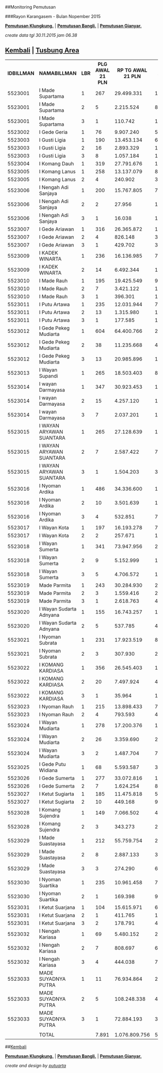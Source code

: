<script>
  (function(i,s,o,g,r,a,m){i['GoogleAnalyticsObject']=r;i[r]=i[r]||function(){
  (i[r].q=i[r].q||[]).push(arguments)},i[r].l=1*new Date();a=s.createElement(o),
  m=s.getElementsByTagName(o)[0];a.async=1;a.src=g;m.parentNode.insertBefore(a,m)
  })(window,document,'script','//www.google-analytics.com/analytics.js','ga');

  ga('create', 'UA-70651201-1', 'auto');
  ga('send', 'pageview');

</script>
##Monitoring Pemutusan 

###Rayon Karangasem - Bulan Nopember 2015

**[Pemutusan Klungkung.](https://github.com/areabatur/3mm.3atur/blob/master/tusbung/klungkung112015.markdown )** | 
**[Pemutusan Bangli.](https://github.com/areabatur/3mm.3atur/blob/master/tusbung/bangli112015.markdown )** | 
**[Pemutusan Gianyar.](https://github.com/areabatur/3mm.3atur/blob/master/tusbung/gianyar112015.markdown )**

_create data tgl 30.11.2015 jam 06.38_

## [Kembali](http://areabatur.github.io/3mm.3atur/) | [ Tusbung Area](https://github.com/areabatur/3mm.3atur/blob/master/tusbung/3mm.areatusbung.markdown )

<table><tbody><tr><th>IDBILLMAN</th><th>NAMABILLMAN</th><th>LBR</th><th> PLG AWAL 21 PLN </th><th> RP TG AWAL 21 PLN </th><th> RP BK AWAL 21 PLN </th><th> TARGET AKHIR PLN </th><th> (REALISASI) </th><th> TOTAL RP TG 30 06:38 </th><th> TOTAL BK 30 06:38 </th><th> TPLG </th><th> BELUM </th><th>DIDATANGI</th><th>SEGEL</th><th> TOTAL RP TG 29 16:20 </th><th> TOTAL BK  29 16:20 </th><th> TPLG </th><th> BELUM </th><th>DATANGI</th><th>SEGEL</th><th> TOTAL RP TG 29 08:21 </th><th> TOTAL BK 29 08:21 </th><th> TPLG </th><th> BELUM </th><th>DATANGI</th><th>SEGEL</th><th> SISA RP TG 27 21:19 </th><th> SISA RP BK 27 21:19 </th><th> SISA PLG 27 21:19 </th><th> BELUM </th><th>DATANGI</th><th>SEGEL</th><th> SISA RP TG 27 09:40 </th><th> SISA RP BK 27 09:40 </th><th> SISA PLG27 09:40 </th><th> BELUM </th><th>DATANGI</th><th>SEGEL</th><th> SISA RP TG 26 20:13 </th><th> SISA RP BK 26 26 20:13 </th><th> SISA PLG26 20:13 </th><th>BELUM</th><th>DATANGI</th><th>SEGEL</th><th> SISA RP TG 26 07:30 </th><th> SISA RP BK 26 07:30 </th><th> SISA PLG 26 07:30 </th><th>BELUM</th><th>DATANGI</th><th>SEGEL</th><th> SISA RP TG 25 16:45 </th><th> SISA RP BK 25 16:45 </th><th> SISA PLG 25 16:45 </th><th>BELUM</th><th>DATANGI</th><th>SEGEL</th><th> SISA RP TG 25 01:45 </th><th> SISA RP BK 25 01:45 </th><th> SISA PLG 25 01:45 </th><th> BELUM </th><th> DATANGI </th><th> SEGEL </th><th> SISA RP TG 24 0617 </th><th> SISA RP BK </th><th> TPLG </th><th> BELUM </th><th> DATANGI </th><th> SEGEL </th><th> SISA RP TG 23 1830 </th><th> SISA RP BK </th><th> TPLG </th><th> BELUM </th><th> DATANGI </th><th> SEGEL </th></tr><tr><td>5523001</td><td>I Made Supartama</td><td>1</td><td> 267 </td><td> 29.499.331 </td><td> 1.092.864 </td><td> 5.113.576 </td><td> 1,33 </td><td> 3.429.093 </td><td> 164.000 </td><td> 52 </td><td> 52 </td><td> </td><td> </td><td> 3.601.763 </td><td> 177.000 </td><td> 54 </td><td> 54 </td><td> </td><td> </td><td> 7.237.735 </td><td> 296.000 </td><td> 91 </td><td> 91 </td><td> </td><td> </td><td> 10.219.023 </td><td> 406.000 </td><td> 125 </td><td> 125 </td><td> </td><td> </td><td> 11.071.418 </td><td> 448.000 </td><td> 139 </td><td> 139 </td><td> </td><td> </td><td> 11.349.823 </td><td> 459.000 </td><td> 142 </td><td>142</td><td> </td><td> </td><td> 16.926.402 </td><td> 653.864 </td><td> 169 </td><td>169</td><td> </td><td> </td><td> 17.344.852 </td><td> 673.864 </td><td> 175 </td><td>175</td><td> </td><td> </td><td> 20.495.205 </td><td> 815.864 </td><td> 190 </td><td> 190 </td><td> </td><td> </td><td> 23.180.710 </td><td> 888.864 </td><td> 209 </td><td> 209 </td><td> </td><td> </td><td> 23.415.167 </td><td> 897.864 </td><td> 212 </td><td> 212 </td><td> </td><td> </td></tr><tr><td>5523001</td><td>I Made Supartama</td><td>2</td><td> 5 </td><td> 2.215.524 </td><td> 87.000 </td><td> 384.051 </td><td> (0,67)</td><td> 1.026.652 </td><td> 30.000 </td><td> 1 </td><td> - </td><td>1</td><td> </td><td> 1.026.652 </td><td> 30.000 </td><td> 1 </td><td> - </td><td>1</td><td> </td><td> 1.026.652 </td><td> 30.000 </td><td> 1 </td><td> - </td><td>1</td><td> </td><td> 1.026.652 </td><td> 30.000 </td><td> 1 </td><td> - </td><td>1</td><td> </td><td> 1.026.652 </td><td> 30.000 </td><td> 1 </td><td> - </td><td>1</td><td> </td><td> 1.026.652 </td><td> 30.000 </td><td> 1 </td><td>0</td><td>1</td><td> </td><td> 2.196.706 </td><td> 78.000 </td><td> 4 </td><td>0</td><td>4</td><td> </td><td> 2.196.706 </td><td> 78.000 </td><td> 4 </td><td>0</td><td>4</td><td> </td><td> 2.196.706 </td><td> 78.000 </td><td> 4 </td><td> - </td><td> 4 </td><td> </td><td> 2.196.706 </td><td> 78.000 </td><td> 4 </td><td> - </td><td> 4 </td><td> </td><td> 2.196.706 </td><td> 78.000 </td><td> 4 </td><td> - </td><td> 4 </td><td> </td></tr><tr><td>5523001</td><td>I Made Supartama</td><td>3</td><td> 1 </td><td> 110.742 </td><td> 18.000 </td><td> 19.197 </td><td> 2,00 </td><td> </td><td> </td><td> </td><td> - </td><td> </td><td> </td><td> </td><td> </td><td> </td><td> - </td><td> </td><td> </td><td> </td><td> </td><td> </td><td> - </td><td> </td><td> </td><td> </td><td> </td><td> </td><td> - </td><td> </td><td> </td><td> </td><td> </td><td> </td><td> - </td><td> </td><td> </td><td> </td><td> </td><td> </td><td>0</td><td> </td><td> </td><td> - </td><td> - </td><td> </td><td>0</td><td> </td><td> </td><td> - </td><td> - </td><td> </td><td>0</td><td> </td><td>0</td><td> - </td><td> - </td><td> </td><td> - </td><td> </td><td> </td><td> 110.742 </td><td> 18.000 </td><td> 1 </td><td> 1 </td><td> </td><td> </td><td> 110.742 </td><td> 18.000 </td><td> 1 </td><td> 1 </td><td> </td><td> </td></tr><tr><td>5523002</td><td>I Gede Geria</td><td>1</td><td> 76 </td><td> 9.907.240 </td><td> 545.000 </td><td> 1.717.375 </td><td> 1,61 </td><td> 662.418 </td><td> 18.000 </td><td> 6 </td><td> 4 </td><td>2</td><td> </td><td> 894.369 </td><td> 30.000 </td><td> 10 </td><td> 8 </td><td>2</td><td> </td><td> 894.369 </td><td> 30.000 </td><td> 10 </td><td> 8 </td><td>2</td><td> </td><td> 942.515 </td><td> 33.000 </td><td> 11 </td><td> 10 </td><td>1</td><td> </td><td> 1.199.882 </td><td> 48.000 </td><td> 16 </td><td> 15 </td><td>1</td><td> </td><td> 1.199.882 </td><td> 48.000 </td><td> 16 </td><td>15</td><td>1</td><td> </td><td> 2.807.730 </td><td> 122.000 </td><td> 25 </td><td>23</td><td>2</td><td> </td><td> 2.807.730 </td><td> 122.000 </td><td> 25 </td><td>23</td><td>2</td><td> </td><td> 2.807.730 </td><td> 122.000 </td><td> 25 </td><td> 23 </td><td> 2 </td><td> </td><td> 5.515.709 </td><td> 247.000 </td><td> 42 </td><td> 40 </td><td> 2 </td><td> </td><td> 5.761.182 </td><td> 271.000 </td><td> 50 </td><td> 48 </td><td> 2 </td><td> </td></tr><tr><td>5523003</td><td>I Gusti Ligia</td><td>1</td><td> 190 </td><td> 13.453.134 </td><td> 657.000 </td><td> 2.332.040 </td><td> 0,52 </td><td> 3.460.339 </td><td> 157.000 </td><td> 48 </td><td> 48 </td><td> </td><td> </td><td> 3.460.339 </td><td> 157.000 </td><td> 48 </td><td> 48 </td><td> </td><td> </td><td> 3.476.993 </td><td> 160.000 </td><td> 49 </td><td> 49 </td><td> </td><td> </td><td> 3.654.215 </td><td> 169.000 </td><td> 52 </td><td> 52 </td><td> </td><td> </td><td> 4.306.439 </td><td> 211.000 </td><td> 66 </td><td> 66 </td><td> </td><td> </td><td> 4.313.610 </td><td> 214.000 </td><td> 67 </td><td>67</td><td> </td><td> </td><td> 6.545.894 </td><td> 387.000 </td><td> 109 </td><td>109</td><td> </td><td> </td><td> 6.844.948 </td><td> 395.000 </td><td> 111 </td><td>111</td><td> </td><td> </td><td> 8.499.783 </td><td> 453.000 </td><td> 129 </td><td> 129 </td><td> </td><td> </td><td> 8.854.995 </td><td> 474.000 </td><td> 136 </td><td> 136 </td><td> </td><td> </td><td> 8.997.231 </td><td> 480.000 </td><td> 138 </td><td> 138 </td><td> </td><td> </td></tr><tr><td>5523003</td><td>I Gusti Ligia</td><td>2</td><td> 16 </td><td> 2.893.329 </td><td> 162.000 </td><td> 501.546 </td><td> (1,67)</td><td> 1.839.749 </td><td> 93.000 </td><td> 9 </td><td> 9 </td><td> </td><td> </td><td> 1.839.749 </td><td> 93.000 </td><td> 9 </td><td> 9 </td><td> </td><td> </td><td> 1.839.749 </td><td> 93.000 </td><td> 9 </td><td> 9 </td><td> </td><td> </td><td> 2.450.255 </td><td> 108.000 </td><td> 10 </td><td> 10 </td><td> </td><td> </td><td> 2.513.937 </td><td> 117.000 </td><td> 11 </td><td> 11 </td><td> </td><td> </td><td> 2.513.937 </td><td> 117.000 </td><td> 11 </td><td>11</td><td> </td><td> </td><td> 2.513.937 </td><td> 117.000 </td><td> 11 </td><td>11</td><td> </td><td> </td><td> 2.513.937 </td><td> 117.000 </td><td> 11 </td><td>11</td><td> </td><td> </td><td> 2.762.671 </td><td> 144.000 </td><td> 14 </td><td> 14 </td><td> </td><td> </td><td> 2.810.850 </td><td> 153.000 </td><td> 15 </td><td> 15 </td><td> </td><td> </td><td> 2.810.850 </td><td> 153.000 </td><td> 15 </td><td> 15 </td><td> </td><td> </td></tr><tr><td>5523003</td><td>I Gusti Ligia</td><td>3</td><td> 8 </td><td> 1.057.184 </td><td> 144.000 </td><td> 183.258 </td><td> 2,00 </td><td> </td><td> </td><td> </td><td> - </td><td> </td><td> </td><td> </td><td> </td><td> </td><td> - </td><td> </td><td> </td><td> </td><td> </td><td> </td><td> - </td><td> </td><td> </td><td> </td><td> </td><td> </td><td> - </td><td> </td><td> </td><td> </td><td> </td><td> </td><td> - </td><td> </td><td> </td><td> </td><td> </td><td> </td><td>0</td><td> </td><td> </td><td> 64.103 </td><td> 18.000 </td><td> 1 </td><td>1</td><td> </td><td> </td><td> 64.103 </td><td> 18.000 </td><td> 1 </td><td>1</td><td> </td><td> </td><td> 64.103 </td><td> 18.000 </td><td> 1 </td><td> 1 </td><td> </td><td> </td><td> 838.388 </td><td> 90.000 </td><td> 5 </td><td> 5 </td><td> </td><td> </td><td> 838.388 </td><td> 90.000 </td><td> 5 </td><td> 5 </td><td> </td><td> </td></tr><tr><td>5523004</td><td>I Komang Dauh</td><td>1</td><td> 319 </td><td> 27.791.676 </td><td> 1.135.000 </td><td> 4.817.562 </td><td> 0,21 </td><td> 8.620.101 </td><td> 157.000 </td><td> 40 </td><td> 40 </td><td> </td><td> </td><td> 12.025.368 </td><td> 260.000 </td><td> 71 </td><td> 71 </td><td> </td><td> </td><td> 12.025.368 </td><td> 260.000 </td><td> 71 </td><td> 71 </td><td> </td><td> </td><td> 12.348.294 </td><td> 275.000 </td><td> 76 </td><td> 76 </td><td> </td><td> </td><td> 14.909.762 </td><td> 400.000 </td><td> 115 </td><td> 115 </td><td> </td><td> </td><td> 15.678.859 </td><td> 438.000 </td><td> 127 </td><td>126</td><td> </td><td>1</td><td> 16.671.178 </td><td> 467.000 </td><td> 136 </td><td>136</td><td> </td><td> </td><td> 19.004.588 </td><td> 644.000 </td><td> 195 </td><td>195</td><td> </td><td> </td><td> 19.815.159 </td><td> 676.000 </td><td> 205 </td><td> 205 </td><td> </td><td> </td><td> 23.575.649 </td><td> 884.000 </td><td> 256 </td><td> 256 </td><td> </td><td> </td><td> 24.027.989 </td><td> 919.000 </td><td> 264 </td><td> 264 </td><td> </td><td> </td></tr><tr><td>5523005</td><td>I Komang Lanus</td><td>1</td><td> 258 </td><td> 13.137.079 </td><td> 807.000 </td><td> 2.277.253 </td><td> (1,15)</td><td> 7.172.832 </td><td> 465.000 </td><td> 153 </td><td> 153 </td><td> </td><td> </td><td> 7.172.832 </td><td> 465.000 </td><td> 153 </td><td> 153 </td><td> </td><td> </td><td> 7.256.262 </td><td> 468.000 </td><td> 154 </td><td> 154 </td><td> </td><td> </td><td> 7.332.013 </td><td> 471.000 </td><td> 155 </td><td> 155 </td><td> </td><td> </td><td> 7.351.453 </td><td> 474.000 </td><td> 156 </td><td> 156 </td><td> </td><td> </td><td> 7.424.709 </td><td> 480.000 </td><td> 158 </td><td>158</td><td> </td><td> </td><td> 7.707.963 </td><td> 503.000 </td><td> 165 </td><td>165</td><td> </td><td> </td><td> 7.707.963 </td><td> 503.000 </td><td> 165 </td><td>165</td><td> </td><td> </td><td> 8.815.642 </td><td> 548.000 </td><td> 178 </td><td> 178 </td><td> </td><td> </td><td> 9.336.310 </td><td> 600.000 </td><td> 194 </td><td> 194 </td><td> </td><td> </td><td> 9.336.310 </td><td> 600.000 </td><td> 194 </td><td> 194 </td><td> </td><td> </td></tr><tr><td>5523005</td><td>I Komang Lanus</td><td>2</td><td> 4 </td><td> 240.902 </td><td> 36.000 </td><td> 41.759 </td><td> 0,48 </td><td> 63.682 </td><td> 9.000 </td><td> 1 </td><td> 1 </td><td> </td><td> </td><td> 63.682 </td><td> 9.000 </td><td> 1 </td><td> 1 </td><td> </td><td> </td><td> 63.682 </td><td> 9.000 </td><td> 1 </td><td> 1 </td><td> </td><td> </td><td> 63.682 </td><td> 9.000 </td><td> 1 </td><td> 1 </td><td> </td><td> </td><td> 63.682 </td><td> 9.000 </td><td> 1 </td><td> 1 </td><td> </td><td> </td><td> 63.682 </td><td> 9.000 </td><td> 1 </td><td>-1</td><td> </td><td>2</td><td> 63.682 </td><td> 9.000 </td><td> 1 </td><td>1</td><td> </td><td> </td><td> 63.682 </td><td> 9.000 </td><td> 1 </td><td>1</td><td> </td><td> </td><td> 63.682 </td><td> 9.000 </td><td> 1 </td><td> 1 </td><td> </td><td> </td><td> 150.625 </td><td> 27.000 </td><td> 3 </td><td> 3 </td><td> </td><td> </td><td> 150.625 </td><td> 27.000 </td><td> 3 </td><td> 3 </td><td> </td><td> </td></tr><tr><td>5523006</td><td>I Nengah Adi Sanjaya</td><td>1</td><td> 200 </td><td> 15.767.805 </td><td> 769.000 </td><td> 2.733.278 </td><td> 0,24 </td><td> 4.816.516 </td><td> 172.000 </td><td> 38 </td><td> 38 </td><td> </td><td> </td><td> 5.072.886 </td><td> 181.000 </td><td> 41 </td><td> 41 </td><td> </td><td> </td><td> 5.576.670 </td><td> 194.000 </td><td> 44 </td><td> 44 </td><td> </td><td> </td><td> 5.648.258 </td><td> 200.000 </td><td> 46 </td><td> 46 </td><td> </td><td> </td><td> 6.007.400 </td><td> 221.000 </td><td> 53 </td><td> 53 </td><td> </td><td> </td><td> 6.007.400 </td><td> 221.000 </td><td> 53 </td><td>53</td><td> </td><td> </td><td> 8.644.261 </td><td> 457.000 </td><td> 113 </td><td>113</td><td> </td><td> </td><td> 8.913.824 </td><td> 466.000 </td><td> 116 </td><td>116</td><td> </td><td> </td><td> 9.020.291 </td><td> 475.000 </td><td> 119 </td><td> 119 </td><td> </td><td> </td><td> 9.319.127 </td><td> 487.000 </td><td> 123 </td><td> 123 </td><td> </td><td> </td><td> 9.933.992 </td><td> 541.000 </td><td> 141 </td><td> 141 </td><td> </td><td> </td></tr><tr><td>5523006</td><td>I Nengah Adi Sanjaya</td><td>2</td><td> 2 </td><td> 27.956 </td><td> 18.000 </td><td> 4.846 </td><td> (0,88)</td><td> 13.978 </td><td> 9.000 </td><td> 1 </td><td> - </td><td> </td><td>1</td><td> 13.978 </td><td> 9.000 </td><td> 1 </td><td> - </td><td> </td><td>1</td><td> 13.978 </td><td> 9.000 </td><td> 1 </td><td> - </td><td> </td><td>1</td><td> 13.978 </td><td> 9.000 </td><td> 1 </td><td> - </td><td> </td><td>1</td><td> 13.978 </td><td> 9.000 </td><td> 1 </td><td> - </td><td> </td><td>1</td><td> 13.978 </td><td> 9.000 </td><td> 1 </td><td>1</td><td> </td><td> </td><td> 27.956 </td><td> 18.000 </td><td> 2 </td><td>0</td><td> </td><td>2</td><td> 27.956 </td><td> 18.000 </td><td> 2 </td><td>0</td><td> </td><td>2</td><td> 27.956 </td><td> 18.000 </td><td> 2 </td><td> - </td><td> </td><td> 2 </td><td> 27.956 </td><td> 18.000 </td><td> 2 </td><td> - </td><td> </td><td> 2 </td><td> 27.956 </td><td> 18.000 </td><td> 2 </td><td> - </td><td> </td><td> 2 </td></tr><tr><td>5523006</td><td>I Nengah Adi Sanjaya</td><td>3</td><td> 1 </td><td> 16.038 </td><td> 18.000 </td><td> 2.780 </td><td> 2,00 </td><td> </td><td> </td><td> </td><td> - </td><td> </td><td> </td><td> </td><td> </td><td> </td><td> - </td><td> </td><td> </td><td> </td><td> </td><td> </td><td> - </td><td> </td><td> </td><td> </td><td> </td><td> </td><td> - </td><td> </td><td> </td><td> </td><td> </td><td> </td><td> - </td><td> </td><td> </td><td> 16.038 </td><td> 18.000 </td><td> 1 </td><td>1</td><td> </td><td> </td><td> 16.038 </td><td> 18.000 </td><td> 1 </td><td>1</td><td> </td><td> </td><td> 16.038 </td><td> 18.000 </td><td> 1 </td><td>1</td><td> </td><td> </td><td> 16.038 </td><td> 18.000 </td><td> 1 </td><td> 1 </td><td> </td><td> </td><td> 16.038 </td><td> 18.000 </td><td> 1 </td><td> 1 </td><td> </td><td> </td><td> 16.038 </td><td> 18.000 </td><td> 1 </td><td> 1 </td><td> </td><td> </td></tr><tr><td>5523007</td><td>I Gede Ariawan</td><td>1</td><td> 316 </td><td> 26.365.872 </td><td> 1.169.000 </td><td> 4.570.405 </td><td> 1,25 </td><td> 3.409.047 </td><td> 150.000 </td><td> 45 </td><td> 10 </td><td>35</td><td> </td><td> 4.889.752 </td><td> 207.000 </td><td> 61 </td><td> 14 </td><td>45</td><td>2</td><td> 4.889.752 </td><td> 207.000 </td><td> 61 </td><td> 14 </td><td>45</td><td>2</td><td> 5.625.707 </td><td> 254.000 </td><td> 76 </td><td> 39 </td><td>35</td><td>2</td><td> 6.874.243 </td><td> 291.000 </td><td> 87 </td><td> 45 </td><td>40</td><td>2</td><td> 7.015.108 </td><td> 297.000 </td><td> 89 </td><td>47</td><td>42</td><td> </td><td> 11.734.751 </td><td> 512.000 </td><td> 155 </td><td>85</td><td>66</td><td>4</td><td> 15.851.933 </td><td> 767.000 </td><td> 223 </td><td>127</td><td>90</td><td>6</td><td> 19.089.464 </td><td> 884.000 </td><td> 243 </td><td> 144 </td><td> 92 </td><td> 7 </td><td> 19.996.448 </td><td> 941.000 </td><td> 262 </td><td> 155 </td><td> 100 </td><td> 7 </td><td> 20.522.397 </td><td> 971.000 </td><td> 272 </td><td> 157 </td><td> 108 </td><td> 7 </td></tr><tr><td>5523007</td><td>I Gede Ariawan</td><td>2</td><td> 4 </td><td> 826.148 </td><td> 36.000 </td><td> 143.209 </td><td> 2,00 </td><td> </td><td> </td><td> </td><td> - </td><td> </td><td> </td><td> </td><td> </td><td> </td><td> - </td><td> </td><td> </td><td> </td><td> </td><td> </td><td> - </td><td> </td><td> </td><td> </td><td> </td><td> </td><td> - </td><td> </td><td> </td><td> 70.465 </td><td> 9.000 </td><td> 1 </td><td> - </td><td>1</td><td> </td><td> 70.465 </td><td> 9.000 </td><td> 1 </td><td>0</td><td>1</td><td> </td><td> 140.930 </td><td> 18.000 </td><td> 2 </td><td>0</td><td>2</td><td> </td><td> 140.930 </td><td> 18.000 </td><td> 2 </td><td>0</td><td>2</td><td> </td><td> 826.148 </td><td> 36.000 </td><td> 4 </td><td> - </td><td> 4 </td><td> </td><td> 826.148 </td><td> 36.000 </td><td> 4 </td><td> - </td><td> 4 </td><td> </td><td> 826.148 </td><td> 36.000 </td><td> 4 </td><td> - </td><td> 4 </td><td> </td></tr><tr><td>5523007</td><td>I Gede Ariawan</td><td>3</td><td> 1 </td><td> 429.702 </td><td> 30.000 </td><td> 74.487 </td><td> 2,00 </td><td> </td><td> </td><td> </td><td> - </td><td> </td><td> </td><td> </td><td> </td><td> </td><td> - </td><td> </td><td> </td><td> </td><td> </td><td> </td><td> - </td><td> </td><td> </td><td> </td><td> </td><td> </td><td> - </td><td> </td><td> </td><td> </td><td> </td><td> </td><td> - </td><td> </td><td> </td><td> 429.702 </td><td> 30.000 </td><td> 1 </td><td>1</td><td> </td><td> </td><td> 429.702 </td><td> 30.000 </td><td> 1 </td><td>1</td><td> </td><td> </td><td> 429.702 </td><td> 30.000 </td><td> 1 </td><td>1</td><td> </td><td> </td><td> 429.702 </td><td> 30.000 </td><td> 1 </td><td> 1 </td><td> </td><td> </td><td> 429.702 </td><td> 30.000 </td><td> 1 </td><td> 1 </td><td> </td><td> </td><td> 429.702 </td><td> 30.000 </td><td> 1 </td><td> 1 </td><td> </td><td> </td></tr><tr><td>5523009</td><td>I KADEK WINARTA</td><td>1</td><td> 236 </td><td> 16.136.985 </td><td> 757.000 </td><td> 2.797.274 </td><td> (0,96)</td><td> 8.281.778 </td><td> 408.000 </td><td> 127 </td><td> 127 </td><td> </td><td> </td><td> 8.281.778 </td><td> 408.000 </td><td> 127 </td><td> 127 </td><td> </td><td> </td><td> 8.281.778 </td><td> 408.000 </td><td> 127 </td><td> 127 </td><td> </td><td> </td><td> 8.281.778 </td><td> 408.000 </td><td> 127 </td><td> 127 </td><td> </td><td> </td><td> 8.833.546 </td><td> 465.000 </td><td> 146 </td><td> 146 </td><td> </td><td> </td><td> 8.889.310 </td><td> 474.000 </td><td> 149 </td><td>149</td><td> </td><td> </td><td> 11.274.197 </td><td> 565.000 </td><td> 177 </td><td>177</td><td> </td><td> </td><td> 11.274.197 </td><td> 565.000 </td><td> 177 </td><td>177</td><td> </td><td> </td><td> 11.440.920 </td><td> 589.000 </td><td> 185 </td><td> 185 </td><td> </td><td> </td><td> 12.320.945 </td><td> 631.000 </td><td> 199 </td><td> 199 </td><td> </td><td> </td><td> 12.999.999 </td><td> 641.000 </td><td> 201 </td><td> 201 </td><td> </td><td> </td></tr><tr><td>5523009</td><td>I KADEK WINARTA</td><td>2</td><td> 14 </td><td> 6.492.344 </td><td> 162.000 </td><td> 1.125.419 </td><td> (0,48)</td><td> 2.794.528 </td><td> 54.000 </td><td> 4 </td><td> - </td><td>4</td><td> </td><td> 3.161.257 </td><td> 72.000 </td><td> 6 </td><td> - </td><td>6</td><td> </td><td> 3.161.257 </td><td> 72.000 </td><td> 6 </td><td> - </td><td>6</td><td> </td><td> 3.161.257 </td><td> 72.000 </td><td> 6 </td><td> - </td><td>6</td><td> </td><td> 3.161.257 </td><td> 72.000 </td><td> 6 </td><td> - </td><td>6</td><td> </td><td> 3.161.257 </td><td> 72.000 </td><td> 6 </td><td>0</td><td>6</td><td> </td><td> 6.322.514 </td><td> 144.000 </td><td> 12 </td><td>0</td><td>12</td><td> </td><td> 6.322.514 </td><td> 144.000 </td><td> 12 </td><td>0</td><td>12</td><td> </td><td> 6.322.514 </td><td> 144.000 </td><td> 12 </td><td> - </td><td> 12 </td><td> </td><td> 6.492.344 </td><td> 162.000 </td><td> 14 </td><td> - </td><td> 14 </td><td> </td><td> 6.492.344 </td><td> 162.000 </td><td> 14 </td><td> - </td><td> 14 </td><td> </td></tr><tr><td>5523010</td><td>I Made Rauh</td><td>1</td><td> 195 </td><td> 19.425.549 </td><td> 905.000 </td><td> 3.367.331 </td><td> (0,26)</td><td> 7.609.795 </td><td> 289.000 </td><td> 71 </td><td> 71 </td><td> </td><td> </td><td> 7.769.926 </td><td> 298.000 </td><td> 74 </td><td> 74 </td><td> </td><td> </td><td> 7.847.756 </td><td> 304.000 </td><td> 76 </td><td> 76 </td><td> </td><td> </td><td> 10.404.214 </td><td> 467.000 </td><td> 96 </td><td> 96 </td><td> </td><td> </td><td> 10.553.304 </td><td> 475.000 </td><td> 98 </td><td> 98 </td><td> </td><td> </td><td> 10.563.213 </td><td> 478.000 </td><td> 99 </td><td>99</td><td> </td><td> </td><td> 11.729.614 </td><td> 525.000 </td><td> 111 </td><td>111</td><td> </td><td> </td><td> 11.729.614 </td><td> 525.000 </td><td> 111 </td><td>111</td><td> </td><td> </td><td> 12.641.489 </td><td> 558.000 </td><td> 120 </td><td> 120 </td><td> </td><td> </td><td> 15.951.200 </td><td> 726.000 </td><td> 140 </td><td> 140 </td><td> </td><td> </td><td> 15.951.200 </td><td> 726.000 </td><td> 140 </td><td> 140 </td><td> </td><td> </td></tr><tr><td>5523010</td><td>I Made Rauh</td><td>2</td><td> 7 </td><td> 3.421.122 </td><td> 105.000 </td><td> 593.036 </td><td> (0,97)</td><td> 1.758.370 </td><td> 48.000 </td><td> 3 </td><td> 1 </td><td>2</td><td> </td><td> 1.758.370 </td><td> 48.000 </td><td> 3 </td><td> 1 </td><td>2</td><td> </td><td> 1.758.370 </td><td> 48.000 </td><td> 3 </td><td> 1 </td><td>2</td><td> </td><td> 1.758.370 </td><td> 48.000 </td><td> 3 </td><td> 1 </td><td>2</td><td> </td><td> 1.758.370 </td><td> 48.000 </td><td> 3 </td><td> 1 </td><td>2</td><td> </td><td> 1.758.370 </td><td> 48.000 </td><td> 3 </td><td>1</td><td>2</td><td> </td><td> 3.263.410 </td><td> 87.000 </td><td> 5 </td><td>1</td><td>4</td><td> </td><td> 3.263.410 </td><td> 87.000 </td><td> 5 </td><td>1</td><td>4</td><td> </td><td> 3.263.410 </td><td> 87.000 </td><td> 5 </td><td> 1 </td><td> 4 </td><td> </td><td> 3.263.410 </td><td> 87.000 </td><td> 5 </td><td> 1 </td><td> 4 </td><td> </td><td> 3.263.410 </td><td> 87.000 </td><td> 5 </td><td> 1 </td><td> 4 </td><td> </td></tr><tr><td>5523010</td><td>I Made Rauh</td><td>3</td><td> 1 </td><td> 396.301 </td><td> 18.000 </td><td> 68.697 </td><td> 2,00 </td><td> </td><td> </td><td> </td><td> - </td><td> </td><td> </td><td> </td><td> </td><td> </td><td> - </td><td> </td><td> </td><td> </td><td> </td><td> </td><td> - </td><td> </td><td> </td><td> </td><td> </td><td> </td><td> - </td><td> </td><td> </td><td> </td><td> </td><td> </td><td> - </td><td> </td><td> </td><td> </td><td> </td><td> </td><td>0</td><td> </td><td> </td><td> - </td><td> - </td><td> - </td><td>0</td><td> </td><td> </td><td> - </td><td> - </td><td> - </td><td>0</td><td> </td><td> </td><td> 396.301 </td><td> 18.000 </td><td> 1 </td><td> 1 </td><td> </td><td> </td><td> 396.301 </td><td> 18.000 </td><td> 1 </td><td> 1 </td><td> </td><td> </td><td> 396.301 </td><td> 18.000 </td><td> 1 </td><td> 1 </td><td> </td><td> </td></tr><tr><td>5523011</td><td>I Putu Artawa</td><td>1</td><td> 235 </td><td> 12.031.944 </td><td> 734.000 </td><td> 2.085.683 </td><td> (0,34)</td><td> 4.874.367 </td><td> 293.000 </td><td> 92 </td><td> 90 </td><td>2</td><td> </td><td> 4.874.367 </td><td> 293.000 </td><td> 92 </td><td> 90 </td><td>2</td><td> </td><td> 4.915.564 </td><td> 296.000 </td><td> 93 </td><td> 91 </td><td>2</td><td> </td><td> 4.915.564 </td><td> 296.000 </td><td> 93 </td><td> 91 </td><td>2</td><td> </td><td> 5.701.098 </td><td> 338.000 </td><td> 107 </td><td> 104 </td><td>3</td><td> </td><td> 5.795.916 </td><td> 350.000 </td><td> 111 </td><td>108</td><td>3</td><td> </td><td> 6.396.190 </td><td> 394.000 </td><td> 125 </td><td>121</td><td>4</td><td> </td><td> 6.396.190 </td><td> 394.000 </td><td> 125 </td><td>121</td><td>4</td><td> </td><td> 7.734.432 </td><td> 455.000 </td><td> 144 </td><td> 140 </td><td> 4 </td><td> </td><td> 9.032.119 </td><td> 524.000 </td><td> 167 </td><td> 161 </td><td> 6 </td><td> </td><td> 9.032.119 </td><td> 524.000 </td><td> 167 </td><td> 161 </td><td> 6 </td><td> </td></tr><tr><td>5523011</td><td>I Putu Artawa</td><td>2</td><td> 13 </td><td> 1.315.980 </td><td> 117.000 </td><td> 228.119 </td><td> 1,23 </td><td> 175.397 </td><td> 27.000 </td><td> 3 </td><td> 3 </td><td> </td><td> </td><td> 175.397 </td><td> 27.000 </td><td> 3 </td><td> 3 </td><td> </td><td> </td><td> 175.397 </td><td> 27.000 </td><td> 3 </td><td> 3 </td><td> </td><td> </td><td> 175.397 </td><td> 27.000 </td><td> 3 </td><td> 3 </td><td> </td><td> </td><td> 175.397 </td><td> 27.000 </td><td> 3 </td><td> 3 </td><td> </td><td> </td><td> 390.236 </td><td> 36.000 </td><td> 4 </td><td>4</td><td> </td><td> </td><td> 479.579 </td><td> 45.000 </td><td> 5 </td><td>5</td><td> </td><td> </td><td> 479.579 </td><td> 45.000 </td><td> 5 </td><td>5</td><td> </td><td> </td><td> 479.579 </td><td> 45.000 </td><td> 5 </td><td> 5 </td><td> </td><td> </td><td> 591.910 </td><td> 54.000 </td><td> 6 </td><td> 6 </td><td> </td><td> </td><td> 591.910 </td><td> 54.000 </td><td> 6 </td><td> 6 </td><td> </td><td> </td></tr><tr><td>5523011</td><td>I Putu Artawa</td><td>3</td><td> 1 </td><td> 177.585 </td><td> 18.000 </td><td> 30.784 </td><td> 2,00 </td><td> </td><td> </td><td> </td><td> - </td><td> </td><td> </td><td> </td><td> </td><td> </td><td> - </td><td> </td><td> </td><td> </td><td> </td><td> </td><td> - </td><td> </td><td> </td><td> </td><td> </td><td> </td><td> - </td><td> </td><td> </td><td> </td><td> </td><td> </td><td> - </td><td> </td><td> </td><td> </td><td> </td><td> </td><td>0</td><td> </td><td> </td><td> - </td><td> - </td><td> - </td><td>0</td><td> </td><td> </td><td> - </td><td> - </td><td> - </td><td>0</td><td> </td><td>0</td><td> </td><td> </td><td> </td><td> - </td><td> </td><td> </td><td> </td><td> </td><td> </td><td> </td><td> </td><td> </td><td> </td><td> </td><td> </td><td> </td><td> </td><td> </td></tr><tr><td>5523012</td><td>I Gede Pekeg Mudiarta</td><td>1</td><td> 604 </td><td> 64.400.766 </td><td> 2.922.581 </td><td> 11.163.582 </td><td> 0,81 </td><td> 13.336.351 </td><td> 737.000 </td><td> 125 </td><td> 124 </td><td> </td><td>1</td><td> 15.154.291 </td><td> 803.000 </td><td> 144 </td><td> 143 </td><td> </td><td>1</td><td> 15.655.206 </td><td> 808.000 </td><td> 145 </td><td> 144 </td><td> </td><td>1</td><td> 24.781.851 </td><td> 1.350.000 </td><td> 325 </td><td> 325 </td><td> </td><td> </td><td> 25.141.302 </td><td> 1.368.000 </td><td> 331 </td><td> 331 </td><td> </td><td> </td><td> 25.705.003 </td><td> 1.373.000 </td><td> 332 </td><td>331</td><td> </td><td>1</td><td> 27.812.865 </td><td> 1.485.000 </td><td> 343 </td><td>343</td><td> </td><td> </td><td> 31.007.929 </td><td> 1.658.000 </td><td> 400 </td><td>400</td><td> </td><td> </td><td> 34.184.033 </td><td> 1.757.366 </td><td> 406 </td><td> 406 </td><td> </td><td> </td><td> 36.977.626 </td><td> 1.934.366 </td><td> 441 </td><td> 441 </td><td> </td><td> </td><td> 37.919.515 </td><td> 2.012.366 </td><td> 467 </td><td> 467 </td><td> </td><td> </td></tr><tr><td>5523012</td><td>I Gede Pekeg Mudiarta</td><td>2</td><td> 38 </td><td> 11.235.668 </td><td> 414.000 </td><td> 1.947.652 </td><td> (2,05)</td><td> 7.890.715 </td><td> 267.000 </td><td> 23 </td><td> 23 </td><td> </td><td> </td><td> 7.929.595 </td><td> 276.000 </td><td> 24 </td><td> 24 </td><td> </td><td> </td><td> 7.929.595 </td><td> 276.000 </td><td> 24 </td><td> 24 </td><td> </td><td> </td><td> 7.929.595 </td><td> 276.000 </td><td> 24 </td><td> 24 </td><td> </td><td> </td><td> 8.056.225 </td><td> 285.000 </td><td> 25 </td><td> 25 </td><td> </td><td> </td><td> 8.056.225 </td><td> 285.000 </td><td> 25 </td><td>25</td><td> </td><td> </td><td> 8.056.225 </td><td> 285.000 </td><td> 25 </td><td>25</td><td> </td><td> </td><td> 8.056.225 </td><td> 285.000 </td><td> 25 </td><td>25</td><td> </td><td> </td><td> 10.244.095 </td><td> 318.000 </td><td> 28 </td><td> 28 </td><td> </td><td> </td><td> 10.244.095 </td><td> 318.000 </td><td> 28 </td><td> 28 </td><td> </td><td> </td><td> 10.244.095 </td><td> 318.000 </td><td> 28 </td><td> 28 </td><td> </td><td> </td></tr><tr><td>5523012</td><td>I Gede Pekeg Mudiarta</td><td>3</td><td> 13 </td><td> 20.985.896 </td><td> 1.260.421 </td><td> 3.637.810 </td><td> (0,95)</td><td> 10.723.067 </td><td> 590.395 </td><td> 3 </td><td> 3 </td><td> </td><td> </td><td> 10.723.067 </td><td> 590.395 </td><td> 3 </td><td> 3 </td><td> </td><td> </td><td> 10.723.067 </td><td> 590.395 </td><td> 3 </td><td> 3 </td><td> </td><td> </td><td> 10.997.842 </td><td> 626.395 </td><td> 5 </td><td> 5 </td><td> </td><td> </td><td> 10.997.842 </td><td> 626.395 </td><td> 5 </td><td> 5 </td><td> </td><td> </td><td> 11.256.264 </td><td> 662.395 </td><td> 7 </td><td>7</td><td> </td><td> </td><td> 11.256.264 </td><td> 662.395 </td><td> 7 </td><td>7</td><td> </td><td> </td><td> 11.681.013 </td><td> 716.395 </td><td> 10 </td><td>10</td><td> </td><td> </td><td> 11.681.013 </td><td> 716.395 </td><td> 10 </td><td> 10 </td><td> </td><td> </td><td> 20.956.122 </td><td> 1.242.421 </td><td> 12 </td><td> 12 </td><td> </td><td> </td><td> 20.956.122 </td><td> 1.242.421 </td><td> 12 </td><td> 12 </td><td> </td><td> </td></tr><tr><td>5523013</td><td>I Wayan Supandi</td><td>1</td><td> 265 </td><td> 18.503.403 </td><td> 894.000 </td><td> 3.207.481 </td><td> 0,19 </td><td> 5.809.858 </td><td> 259.000 </td><td> 63 </td><td> 62 </td><td> </td><td>1</td><td> 7.363.422 </td><td> 334.000 </td><td> 88 </td><td> 87 </td><td> </td><td>1</td><td> 7.363.422 </td><td> 334.000 </td><td> 88 </td><td> 87 </td><td> </td><td>1</td><td> 7.714.804 </td><td> 351.000 </td><td> 93 </td><td> 93 </td><td> </td><td> </td><td> 11.094.672 </td><td> 515.000 </td><td> 144 </td><td> 144 </td><td> </td><td> </td><td> 11.203.963 </td><td> 518.000 </td><td> 145 </td><td>145</td><td> </td><td> </td><td> 13.293.953 </td><td> 545.000 </td><td> 152 </td><td>152</td><td> </td><td> </td><td> 13.293.953 </td><td> 545.000 </td><td> 152 </td><td>152</td><td> </td><td> </td><td> 15.557.013 </td><td> 692.000 </td><td> 201 </td><td> 201 </td><td> </td><td> </td><td> 16.418.101 </td><td> 743.000 </td><td> 218 </td><td> 218 </td><td> </td><td> </td><td> 16.497.866 </td><td> 749.000 </td><td> 220 </td><td> 220 </td><td> </td><td> </td></tr><tr><td>5523014</td><td>I wayan Darmayasa</td><td>1</td><td> 347 </td><td> 30.923.453 </td><td> 1.194.000 </td><td> 5.360.441 </td><td> (0,27)</td><td> 12.194.114 </td><td> 496.000 </td><td> 128 </td><td> 61 </td><td>65</td><td>2</td><td> 12.217.134 </td><td> 499.000 </td><td> 129 </td><td> 62 </td><td>65</td><td>2</td><td> 12.299.695 </td><td> 502.000 </td><td> 130 </td><td> 62 </td><td>66</td><td>2</td><td> 12.319.459 </td><td> 505.000 </td><td> 131 </td><td> 105 </td><td>26</td><td> </td><td> 15.559.735 </td><td> 638.000 </td><td> 173 </td><td> 124 </td><td>48</td><td>1</td><td> 16.623.578 </td><td> 707.000 </td><td> 196 </td><td>146</td><td>49</td><td>1</td><td> 20.541.858 </td><td> 865.000 </td><td> 248 </td><td>182</td><td>65</td><td>1</td><td> 20.541.858 </td><td> 865.000 </td><td> 248 </td><td>182</td><td>65</td><td>1</td><td> 21.567.588 </td><td> 907.000 </td><td> 262 </td><td> 191 </td><td> 70 </td><td> 1 </td><td> 23.133.517 </td><td> 984.000 </td><td> 287 </td><td> 208 </td><td> 78 </td><td> 1 </td><td> 23.767.306 </td><td> 989.000 </td><td> 288 </td><td> 209 </td><td> 78 </td><td> 1 </td></tr><tr><td>5523014</td><td>I wayan Darmayasa</td><td>2</td><td> 15 </td><td> 4.257.120 </td><td> 153.000 </td><td> 737.953 </td><td> (1,18)</td><td> 2.343.792 </td><td> 105.000 </td><td> 11 </td><td> 5 </td><td>6</td><td> </td><td> 2.343.792 </td><td> 105.000 </td><td> 11 </td><td> 5 </td><td>6</td><td> </td><td> 2.343.792 </td><td> 105.000 </td><td> 11 </td><td> 5 </td><td>6</td><td> </td><td> 2.343.792 </td><td> 105.000 </td><td> 11 </td><td> 11 </td><td> </td><td> </td><td> 3.241.950 </td><td> 120.000 </td><td> 12 </td><td> 11 </td><td>1</td><td> </td><td> 3.241.950 </td><td> 120.000 </td><td> 12 </td><td>11</td><td>1</td><td> </td><td> 4.140.108 </td><td> 135.000 </td><td> 13 </td><td>11</td><td>2</td><td> </td><td> 4.140.108 </td><td> 135.000 </td><td> 13 </td><td>11</td><td>2</td><td> </td><td> 4.140.108 </td><td> 135.000 </td><td> 13 </td><td> 11 </td><td> 2 </td><td> </td><td> 4.210.205 </td><td> 144.000 </td><td> 14 </td><td> 12 </td><td> 2 </td><td> </td><td> 4.210.205 </td><td> 144.000 </td><td> 14 </td><td> 12 </td><td> 2 </td><td> </td></tr><tr><td>5523014</td><td>I wayan Darmayasa</td><td>3</td><td> 7 </td><td> 2.037.201 </td><td> 138.000 </td><td> 353.140 </td><td> 2,00 </td><td> </td><td> </td><td> </td><td> - </td><td> </td><td> </td><td> </td><td> </td><td> </td><td> - </td><td> </td><td> </td><td> </td><td> </td><td> </td><td> - </td><td> </td><td> </td><td> </td><td> </td><td> </td><td> - </td><td> </td><td> </td><td> 958.104 </td><td> 30.000 </td><td> 1 </td><td> 1 </td><td> </td><td> </td><td> 958.104 </td><td> 30.000 </td><td> 1 </td><td>1</td><td> </td><td> </td><td> 958.104 </td><td> 30.000 </td><td> 1 </td><td>1</td><td> </td><td> </td><td> 1.028.476 </td><td> 66.000 </td><td> 3 </td><td>1</td><td>2</td><td> </td><td> 1.385.897 </td><td> 102.000 </td><td> 5 </td><td> 3 </td><td> 2 </td><td> </td><td> 1.967.703 </td><td> 120.000 </td><td> 6 </td><td> 4 </td><td> 2 </td><td> </td><td> 1.967.703 </td><td> 120.000 </td><td> 6 </td><td> 4 </td><td> 2 </td><td> </td></tr><tr><td>5523015</td><td>I WAYAN ARYAWAN SUANTARA</td><td>1</td><td> 265 </td><td> 27.128.639 </td><td> 1.435.000 </td><td> 4.702.627 </td><td> (0,24)</td><td> 10.542.649 </td><td> 587.000 </td><td> 125 </td><td> 125 </td><td> </td><td> </td><td> 10.542.649 </td><td> 587.000 </td><td> 125 </td><td> 125 </td><td> </td><td> </td><td> 10.681.343 </td><td> 590.000 </td><td> 126 </td><td> 126 </td><td> </td><td> </td><td> 10.681.343 </td><td> 590.000 </td><td> 126 </td><td> 126 </td><td> </td><td> </td><td> 10.867.204 </td><td> 604.000 </td><td> 130 </td><td> 130 </td><td> </td><td> </td><td> 11.023.097 </td><td> 616.000 </td><td> 134 </td><td>134</td><td> </td><td> </td><td> 15.064.656 </td><td> 838.000 </td><td> 179 </td><td>179</td><td> </td><td> </td><td> 15.172.343 </td><td> 841.000 </td><td> 180 </td><td>180</td><td> </td><td> </td><td> 18.634.341 </td><td> 950.000 </td><td> 184 </td><td> 184 </td><td> </td><td> </td><td> 21.552.028 </td><td> 1.200.000 </td><td> 218 </td><td> 218 </td><td> </td><td> </td><td> 21.628.708 </td><td> 1.203.000 </td><td> 219 </td><td> 219 </td><td> </td><td> </td></tr><tr><td>5523015</td><td>I WAYAN ARYAWAN SUANTARA</td><td>2</td><td> 7 </td><td> 2.587.422 </td><td> 75.000 </td><td> 448.518 </td><td> (0,38)</td><td> 1.066.992 </td><td> 24.000 </td><td> 2 </td><td> 1 </td><td> </td><td>1</td><td> 1.066.992 </td><td> 24.000 </td><td> 2 </td><td> 1 </td><td> </td><td>1</td><td> 1.066.992 </td><td> 24.000 </td><td> 2 </td><td> 1 </td><td> </td><td>1</td><td> 1.066.992 </td><td> 24.000 </td><td> 2 </td><td> 1 </td><td> </td><td>1</td><td> 1.066.992 </td><td> 24.000 </td><td> 2 </td><td> 1 </td><td> </td><td>1</td><td> 1.066.992 </td><td> 24.000 </td><td> 2 </td><td>2</td><td> </td><td> </td><td> 2.095.104 </td><td> 39.000 </td><td> 3 </td><td>1</td><td> </td><td>2</td><td> 2.095.104 </td><td> 39.000 </td><td> 3 </td><td>1</td><td> </td><td>2</td><td> 2.095.104 </td><td> 39.000 </td><td> 3 </td><td> 1 </td><td> </td><td> 2 </td><td> 2.095.104 </td><td> 39.000 </td><td> 3 </td><td> 1 </td><td> </td><td> 2 </td><td> 2.095.104 </td><td> 39.000 </td><td> 3 </td><td> 1 </td><td> </td><td> 2 </td></tr><tr><td>5523015</td><td>I WAYAN ARYAWAN SUANTARA</td><td>3</td><td> 1 </td><td> 1.504.203 </td><td> 30.000 </td><td> 260.747 </td><td> 2,00 </td><td> </td><td> </td><td> </td><td> </td><td> </td><td> </td><td> </td><td> </td><td> </td><td> </td><td> </td><td> </td><td> </td><td> </td><td> </td><td> </td><td> </td><td> </td><td> </td><td> </td><td> </td><td> </td><td> </td><td> </td><td> </td><td> </td><td> </td><td> </td><td> </td><td> </td><td> 1.504.203 </td><td> 30.000 </td><td> 1 </td><td> </td><td> </td><td> </td><td> 1.504.203 </td><td> 30.000 </td><td> 1 </td><td> </td><td> </td><td> </td><td> 1.504.203 </td><td> 30.000 </td><td> 1 </td><td> </td><td> </td><td> </td><td> 1.504.203 </td><td> 30.000 </td><td> 1 </td><td> </td><td> </td><td> </td><td> 1.504.203 </td><td> 30.000 </td><td> 1 </td><td> 1 </td><td> </td><td> </td><td> 1.504.203 </td><td> 30.000 </td><td> 1 </td><td> 1 </td><td> </td><td> </td></tr><tr><td>5523016</td><td>I Nyoman Ardika</td><td>1</td><td> 486 </td><td> 34.336.600 </td><td> 1.655.000 </td><td> 5.952.095 </td><td> 0,64 </td><td> 8.079.696 </td><td> 314.000 </td><td> 96 </td><td> 87 </td><td>8</td><td>1</td><td> 9.147.690 </td><td> 371.000 </td><td> 115 </td><td> 106 </td><td>8</td><td>1</td><td> 9.147.690 </td><td> 371.000 </td><td> 115 </td><td> 106 </td><td>8</td><td>1</td><td> 11.548.805 </td><td> 495.000 </td><td> 155 </td><td> 155 </td><td> </td><td> </td><td> 17.490.904 </td><td> 832.000 </td><td> 251 </td><td> 251 </td><td> </td><td> </td><td> 18.186.787 </td><td> 871.000 </td><td> 264 </td><td>264</td><td> </td><td> </td><td> 24.314.995 </td><td> 1.131.000 </td><td> 345 </td><td>345</td><td> </td><td> </td><td> 24.614.155 </td><td> 1.146.000 </td><td> 350 </td><td>350</td><td> </td><td> </td><td> 25.562.817 </td><td> 1.181.000 </td><td> 358 </td><td> 358 </td><td> </td><td> </td><td> 27.985.594 </td><td> 1.290.000 </td><td> 391 </td><td> 391 </td><td> </td><td> </td><td> 29.054.872 </td><td> 1.362.000 </td><td> 412 </td><td> 412 </td><td> </td><td> </td></tr><tr><td>5523016</td><td>I Nyoman Ardika</td><td>2</td><td> 10 </td><td> 3.501.639 </td><td> 114.000 </td><td> 606.993 </td><td> (2,19)</td><td> 2.541.766 </td><td> 81.000 </td><td> 7 </td><td> 7 </td><td> </td><td> </td><td> 2.541.766 </td><td> 81.000 </td><td> 7 </td><td> 7 </td><td> </td><td> </td><td> 2.541.766 </td><td> 81.000 </td><td> 7 </td><td> 7 </td><td> </td><td> </td><td> 2.541.766 </td><td> 81.000 </td><td> 7 </td><td> 7 </td><td> </td><td> </td><td> 2.541.766 </td><td> 81.000 </td><td> 7 </td><td> 7 </td><td> </td><td> </td><td> 3.248.643 </td><td> 96.000 </td><td> 8 </td><td>8</td><td> </td><td> </td><td> 3.306.445 </td><td> 105.000 </td><td> 9 </td><td>9</td><td> </td><td> </td><td> 3.306.445 </td><td> 105.000 </td><td> 9 </td><td>9</td><td> </td><td> </td><td> 3.306.445 </td><td> 105.000 </td><td> 9 </td><td> 9 </td><td> </td><td> </td><td> 3.501.639 </td><td> 114.000 </td><td> 10 </td><td> 10 </td><td> </td><td> </td><td> 3.501.639 </td><td> 114.000 </td><td> 10 </td><td> 10 </td><td> </td><td> </td></tr><tr><td>5523016</td><td>I Nyoman Ardika</td><td>3</td><td> 4 </td><td> 532.851 </td><td> 72.000 </td><td> 92.367 </td><td> 2,00 </td><td> </td><td> </td><td> </td><td> - </td><td> </td><td> </td><td> </td><td> </td><td> </td><td> - </td><td> </td><td> </td><td> </td><td> </td><td> </td><td> - </td><td> </td><td> </td><td> </td><td> </td><td> </td><td> - </td><td> </td><td> </td><td> </td><td> </td><td> </td><td> - </td><td> </td><td> </td><td> 421.557 </td><td> 54.000 </td><td> 3 </td><td>3</td><td> </td><td> </td><td> 532.851 </td><td> 72.000 </td><td> 4 </td><td>4</td><td> </td><td> </td><td> 532.851 </td><td> 72.000 </td><td> 4 </td><td>4</td><td> </td><td> </td><td> 532.851 </td><td> 72.000 </td><td> 4 </td><td> 4 </td><td> </td><td> </td><td> 532.851 </td><td> 72.000 </td><td> 4 </td><td> 4 </td><td> </td><td> </td><td> 532.851 </td><td> 72.000 </td><td> 4 </td><td> 4 </td><td> </td><td> </td></tr><tr><td>5523017</td><td>I Wayan Kota</td><td>1</td><td> 197 </td><td> 16.193.278 </td><td> 798.000 </td><td> 2.807.032 </td><td> (0,32)</td><td> 6.503.079 </td><td> 268.000 </td><td> 50 </td><td> 49 </td><td> </td><td>1</td><td> 11.781.702 </td><td> 573.000 </td><td> 151 </td><td> 149 </td><td> </td><td>2</td><td> 12.286.285 </td><td> 648.000 </td><td> 152 </td><td> 150 </td><td> </td><td>2</td><td> 12.286.285 </td><td> 648.000 </td><td> 152 </td><td> 152 </td><td> </td><td> </td><td> 12.819.785 </td><td> 663.000 </td><td> 154 </td><td> 154 </td><td> </td><td> </td><td> 12.970.774 </td><td> 666.000 </td><td> 155 </td><td>155</td><td> </td><td> </td><td> 13.392.946 </td><td> 684.000 </td><td> 161 </td><td>161</td><td> </td><td> </td><td> 13.424.520 </td><td> 687.000 </td><td> 162 </td><td>162</td><td> </td><td> </td><td> 13.998.684 </td><td> 698.000 </td><td> 165 </td><td> 165 </td><td> </td><td> </td><td> 14.477.426 </td><td> 715.000 </td><td> 170 </td><td> 170 </td><td> </td><td> </td><td> 14.495.635 </td><td> 718.000 </td><td> 171 </td><td> 171 </td><td> </td><td> </td></tr><tr><td>5523017</td><td>I Wayan Kota</td><td>2</td><td> 2 </td><td> 257.671 </td><td> 18.000 </td><td> 44.666 </td><td> (3,77)</td><td> 257.671 </td><td> 18.000 </td><td> 2 </td><td> 2 </td><td> </td><td> </td><td> 257.671 </td><td> 18.000 </td><td> 2 </td><td> 2 </td><td> </td><td> </td><td> 257.671 </td><td> 18.000 </td><td> 2 </td><td> 2 </td><td> </td><td> </td><td> 257.671 </td><td> 18.000 </td><td> 2 </td><td> 2 </td><td> </td><td> </td><td> 257.671 </td><td> 18.000 </td><td> 2 </td><td> 2 </td><td> </td><td> </td><td> 257.671 </td><td> 18.000 </td><td> 2 </td><td>2</td><td> </td><td> </td><td> 257.671 </td><td> 18.000 </td><td> 2 </td><td>2</td><td> </td><td> </td><td> 257.671 </td><td> 18.000 </td><td> 2 </td><td>2</td><td> </td><td> </td><td> 257.671 </td><td> 18.000 </td><td> 2 </td><td> 2 </td><td> </td><td> </td><td> 257.671 </td><td> 18.000 </td><td> 2 </td><td> 2 </td><td> </td><td> </td><td> 257.671 </td><td> 18.000 </td><td> 2 </td><td> 2 </td><td> </td><td> </td></tr><tr><td>5523018</td><td>I Wayan Sumerta</td><td>1</td><td> 341 </td><td> 73.947.956 </td><td> 2.448.828 </td><td> 12.818.544 </td><td> (0,35)</td><td> 30.109.537 </td><td> 1.005.341 </td><td> 176 </td><td> 176 </td><td> </td><td> </td><td> 30.196.207 </td><td> 1.011.341 </td><td> 178 </td><td> 178 </td><td> </td><td> </td><td> 30.270.749 </td><td> 1.014.341 </td><td> 179 </td><td> 179 </td><td> </td><td> </td><td> 31.440.857 </td><td> 1.030.341 </td><td> 183 </td><td> 183 </td><td> </td><td> </td><td> 32.958.105 </td><td> 1.052.341 </td><td> 189 </td><td> 189 </td><td> </td><td> </td><td> 33.212.121 </td><td> 1.108.341 </td><td> 192 </td><td>192</td><td> </td><td> </td><td> 36.602.531 </td><td> 1.244.341 </td><td> 203 </td><td>203</td><td> </td><td> </td><td> 36.888.092 </td><td> 1.252.341 </td><td> 205 </td><td>205</td><td> </td><td> </td><td> 38.290.049 </td><td> 1.304.341 </td><td> 221 </td><td> 221 </td><td> </td><td> </td><td> 39.768.626 </td><td> 1.362.341 </td><td> 238 </td><td> 238 </td><td> </td><td> </td><td> 40.709.146 </td><td> 1.388.341 </td><td> 246 </td><td> 246 </td><td> </td><td> </td></tr><tr><td>5523018</td><td>I Wayan Sumerta</td><td>2</td><td> 9 </td><td> 5.152.999 </td><td> 141.000 </td><td> 893.249 </td><td> (3,69)</td><td> 5.086.386 </td><td> 123.000 </td><td> 7 </td><td> 7 </td><td> </td><td> </td><td> 5.086.386 </td><td> 123.000 </td><td> 7 </td><td> 7 </td><td> </td><td> </td><td> 5.086.386 </td><td> 123.000 </td><td> 7 </td><td> 7 </td><td> </td><td> </td><td> 5.086.386 </td><td> 123.000 </td><td> 7 </td><td> 7 </td><td> </td><td> </td><td> 5.086.386 </td><td> 123.000 </td><td> 7 </td><td> 7 </td><td> </td><td> </td><td> 5.086.386 </td><td> 123.000 </td><td> 7 </td><td>7</td><td> </td><td> </td><td> 5.152.999 </td><td> 141.000 </td><td> 9 </td><td>9</td><td> </td><td> </td><td> 5.152.999 </td><td> 141.000 </td><td> 9 </td><td>9</td><td> </td><td> </td><td> 5.152.999 </td><td> 141.000 </td><td> 9 </td><td> 9 </td><td> </td><td> </td><td> 5.152.999 </td><td> 141.000 </td><td> 9 </td><td> 9 </td><td> </td><td> </td><td> 5.152.999 </td><td> 141.000 </td><td> 9 </td><td> 9 </td><td> </td><td> </td></tr><tr><td>5523018</td><td>I Wayan Sumerta</td><td>3</td><td> 5 </td><td> 4.706.572 </td><td> 150.000 </td><td> 815.863 </td><td> 2,00 </td><td> </td><td> </td><td> </td><td> - </td><td> </td><td> </td><td> </td><td> </td><td> </td><td> - </td><td> </td><td> </td><td> </td><td> </td><td> </td><td> - </td><td> </td><td> </td><td> </td><td> </td><td> </td><td> - </td><td> </td><td> </td><td> 871.794 </td><td> 30.000 </td><td> 1 </td><td> 1 </td><td> </td><td> </td><td> 3.370.445 </td><td> 90.000 </td><td> 3 </td><td>3</td><td> </td><td> </td><td> 3.370.445 </td><td> 90.000 </td><td> 3 </td><td>3</td><td> </td><td> </td><td> 4.029.058 </td><td> 120.000 </td><td> 4 </td><td>4</td><td> </td><td> </td><td> 4.706.572 </td><td> 150.000 </td><td> 5 </td><td> 5 </td><td> </td><td> </td><td> 4.706.572 </td><td> 150.000 </td><td> 5 </td><td> 5 </td><td> </td><td> </td><td> 4.706.572 </td><td> 150.000 </td><td> 5 </td><td> 5 </td><td> </td><td> </td></tr><tr><td>5523019</td><td>Made Parmita</td><td>1</td><td> 243 </td><td> 30.284.930 </td><td> 2.421.000 </td><td> 5.249.756 </td><td> (1,22)</td><td> 16.896.492 </td><td> 1.380.000 </td><td> 118 </td><td> 118 </td><td> </td><td> </td><td> 16.921.116 </td><td> 1.383.000 </td><td> 119 </td><td> 119 </td><td> </td><td> </td><td> 17.062.661 </td><td> 1.389.000 </td><td> 121 </td><td> 121 </td><td> </td><td> </td><td> 17.088.937 </td><td> 1.395.000 </td><td> 123 </td><td> 123 </td><td> </td><td> </td><td> 18.255.420 </td><td> 1.508.000 </td><td> 136 </td><td> 136 </td><td> </td><td> </td><td> 19.886.113 </td><td> 1.661.000 </td><td> 139 </td><td>139</td><td> </td><td> </td><td> 23.264.668 </td><td> 1.982.000 </td><td> 150 </td><td>150</td><td> </td><td> </td><td> 23.378.108 </td><td> 1.997.000 </td><td> 155 </td><td>155</td><td> </td><td> </td><td> 23.737.792 </td><td> 2.023.000 </td><td> 163 </td><td> 163 </td><td> </td><td> </td><td> 25.447.686 </td><td> 2.101.000 </td><td> 187 </td><td> 187 </td><td> </td><td> </td><td> 25.496.793 </td><td> 2.107.000 </td><td> 189 </td><td> 189 </td><td> </td><td> </td></tr><tr><td>5523019</td><td>Made Parmita</td><td>2</td><td> 3 </td><td> 1.559.416 </td><td> 255.000 </td><td> 270.318 </td><td> (1,22)</td><td> 870.141 </td><td> 225.000 </td><td> 1 </td><td> 1 </td><td> </td><td> </td><td> 870.141 </td><td> 225.000 </td><td> 1 </td><td> 1 </td><td> </td><td> </td><td> 870.141 </td><td> 225.000 </td><td> 1 </td><td> 1 </td><td> </td><td> </td><td> 870.141 </td><td> 225.000 </td><td> 1 </td><td> 1 </td><td> </td><td> </td><td> 870.141 </td><td> 225.000 </td><td> 1 </td><td> 1 </td><td> </td><td> </td><td> 870.141 </td><td> 225.000 </td><td> 1 </td><td>1</td><td> </td><td> </td><td> 1.021.997 </td><td> 240.000 </td><td> 2 </td><td>2</td><td> </td><td> </td><td> 1.021.997 </td><td> 240.000 </td><td> 2 </td><td>2</td><td> </td><td> </td><td> 1.021.997 </td><td> 240.000 </td><td> 2 </td><td> 2 </td><td> </td><td> </td><td> 1.021.997 </td><td> 240.000 </td><td> 2 </td><td> 2 </td><td> </td><td> </td><td> 1.021.997 </td><td> 240.000 </td><td> 2 </td><td> 2 </td><td> </td><td> </td></tr><tr><td>5523019</td><td>Made Parmita</td><td>3</td><td> 1 </td><td> 2.618.763 </td><td> 450.000 </td><td> 453.951 </td><td> (3,77)</td><td> 2.618.763 </td><td> 450.000 </td><td> 1 </td><td> 1 </td><td> </td><td> </td><td> 2.618.763 </td><td> 450.000 </td><td> 1 </td><td> 1 </td><td> </td><td> </td><td> 2.618.763 </td><td> 450.000 </td><td> 1 </td><td> 1 </td><td> </td><td> </td><td> 2.618.763 </td><td> 450.000 </td><td> 1 </td><td> 1 </td><td> </td><td> </td><td> 2.618.763 </td><td> 450.000 </td><td> 1 </td><td> 1 </td><td> </td><td> </td><td> 2.618.763 </td><td> 450.000 </td><td> 1 </td><td>1</td><td> </td><td> </td><td> 2.618.763 </td><td> 450.000 </td><td> 1 </td><td>1</td><td> </td><td> </td><td> 2.618.763 </td><td> 450.000 </td><td> 1 </td><td>1</td><td> </td><td> </td><td> 2.618.763 </td><td> 450.000 </td><td> 1 </td><td> 1 </td><td> </td><td> </td><td> 2.618.763 </td><td> 450.000 </td><td> 1 </td><td> 1 </td><td> </td><td> </td><td> 2.618.763 </td><td> 450.000 </td><td> 1 </td><td> 1 </td><td> </td><td> </td></tr><tr><td>5523020</td><td>I Wayan Sudarta Adnyana</td><td>1</td><td> 155 </td><td> 16.743.257 </td><td> 1.211.000 </td><td> 2.902.368 </td><td> (0,91)</td><td> 8.452.161 </td><td> 512.000 </td><td> 72 </td><td> 71 </td><td>1</td><td> </td><td> 8.452.161 </td><td> 512.000 </td><td> 72 </td><td> 71 </td><td>1</td><td> </td><td> 8.547.471 </td><td> 521.000 </td><td> 75 </td><td> 74 </td><td>1</td><td> </td><td> 8.594.548 </td><td> 524.000 </td><td> 76 </td><td> 76 </td><td> </td><td> </td><td> 8.771.592 </td><td> 530.000 </td><td> 78 </td><td> 78 </td><td> </td><td> </td><td> 9.372.417 </td><td> 556.000 </td><td> 86 </td><td>86</td><td> </td><td> </td><td> 10.585.882 </td><td> 647.000 </td><td> 91 </td><td>91</td><td> </td><td> </td><td> 10.585.882 </td><td> 647.000 </td><td> 91 </td><td>91</td><td> </td><td> </td><td> 12.998.751 </td><td> 895.000 </td><td> 101 </td><td> 101 </td><td> </td><td> </td><td> 13.816.336 </td><td> 998.000 </td><td> 119 </td><td> 119 </td><td> </td><td> </td><td> 13.816.336 </td><td> 998.000 </td><td> 119 </td><td> 119 </td><td> </td><td> </td></tr><tr><td>5523020</td><td>I Wayan Sudarta Adnyana</td><td>2</td><td> 5 </td><td> 537.785 </td><td> 45.000 </td><td> 93.223 </td><td> 1,52 </td><td> 44.960 </td><td> 18.000 </td><td> 2 </td><td> 2 </td><td> </td><td> </td><td> 44.960 </td><td> 18.000 </td><td> 2 </td><td> 2 </td><td> </td><td> </td><td> 44.960 </td><td> 18.000 </td><td> 2 </td><td> 2 </td><td> </td><td> </td><td> 44.960 </td><td> 18.000 </td><td> 2 </td><td> 2 </td><td> </td><td> </td><td> 44.960 </td><td> 18.000 </td><td> 2 </td><td> 2 </td><td> </td><td> </td><td> 44.960 </td><td> 18.000 </td><td> 2 </td><td>2</td><td> </td><td> </td><td> 44.960 </td><td> 18.000 </td><td> 2 </td><td>2</td><td> </td><td> </td><td> 44.960 </td><td> 18.000 </td><td> 2 </td><td>2</td><td> </td><td> </td><td> 145.394 </td><td> 27.000 </td><td> 3 </td><td> 3 </td><td> </td><td> </td><td> 145.394 </td><td> 27.000 </td><td> 3 </td><td> 3 </td><td> </td><td> </td><td> 145.394 </td><td> 27.000 </td><td> 3 </td><td> 3 </td><td> </td><td> </td></tr><tr><td>5523021</td><td>I Nyoman Subrata</td><td>1</td><td> 231 </td><td> 17.923.519 </td><td> 877.000 </td><td> 3.106.961 </td><td> 0,15 </td><td> 5.747.828 </td><td> 245.000 </td><td> 59 </td><td> 59 </td><td> </td><td> </td><td> 5.747.828 </td><td> 245.000 </td><td> 59 </td><td> 59 </td><td> </td><td> </td><td> 5.747.828 </td><td> 245.000 </td><td> 59 </td><td> 59 </td><td> </td><td> </td><td> 9.359.652 </td><td> 482.000 </td><td> 104 </td><td> 104 </td><td> </td><td> </td><td> 9.359.652 </td><td> 482.000 </td><td> 104 </td><td> 104 </td><td> </td><td> </td><td> 11.411.435 </td><td> 612.000 </td><td> 146 </td><td>146</td><td> </td><td> </td><td> 12.669.111 </td><td> 644.000 </td><td> 156 </td><td>156</td><td> </td><td> </td><td> 12.708.169 </td><td> 647.000 </td><td> 157 </td><td>157</td><td> </td><td> </td><td> 15.499.486 </td><td> 749.000 </td><td> 189 </td><td> 189 </td><td> </td><td> </td><td> 15.997.388 </td><td> 779.000 </td><td> 199 </td><td> 199 </td><td> </td><td> </td><td> 15.997.388 </td><td> 779.000 </td><td> 199 </td><td> 199 </td><td> </td><td> </td></tr><tr><td>5523021</td><td>I Nyoman Subrata</td><td>2</td><td> 3 </td><td> 307.930 </td><td> 27.000 </td><td> 53.378 </td><td> 1,06 </td><td> 50.123 </td><td> 9.000 </td><td> 1 </td><td> 1 </td><td> </td><td> </td><td> 50.123 </td><td> 9.000 </td><td> 1 </td><td> 1 </td><td> </td><td> </td><td> 50.123 </td><td> 9.000 </td><td> 1 </td><td> 1 </td><td> </td><td> </td><td> 50.123 </td><td> 9.000 </td><td> 1 </td><td> 1 </td><td> </td><td> </td><td> 50.123 </td><td> 9.000 </td><td> 1 </td><td> 1 </td><td> </td><td> </td><td> 50.123 </td><td> 9.000 </td><td> 1 </td><td>-1</td><td> </td><td>2</td><td> 50.123 </td><td> 9.000 </td><td> 1 </td><td>1</td><td> </td><td> </td><td> 50.123 </td><td> 9.000 </td><td> 1 </td><td>1</td><td> </td><td> </td><td> 50.123 </td><td> 9.000 </td><td> 1 </td><td> 1 </td><td> </td><td> </td><td> 208.964 </td><td> 18.000 </td><td> 2 </td><td> 2 </td><td> </td><td> </td><td> 208.964 </td><td> 18.000 </td><td> 2 </td><td> 2 </td><td> </td><td> </td></tr><tr><td>5523022</td><td>I KOMANG KARDIASA</td><td>1</td><td> 356 </td><td> 26.545.403 </td><td> 1.423.000 </td><td> 4.601.526 </td><td> (0,91)</td><td> 13.377.921 </td><td> 648.000 </td><td> 198 </td><td> 196 </td><td>2</td><td> </td><td> 13.388.378 </td><td> 651.000 </td><td> 199 </td><td> 197 </td><td>2</td><td> </td><td> 13.480.479 </td><td> 663.000 </td><td> 203 </td><td> 201 </td><td>2</td><td> </td><td> 14.140.797 </td><td> 698.000 </td><td> 214 </td><td> 214 </td><td> </td><td> </td><td> 14.451.291 </td><td> 709.000 </td><td> 217 </td><td> 217 </td><td> </td><td> </td><td> 14.591.767 </td><td> 721.000 </td><td> 221 </td><td>221</td><td> </td><td> </td><td> 15.017.292 </td><td> 742.000 </td><td> 228 </td><td>228</td><td> </td><td> </td><td> 15.214.414 </td><td> 747.000 </td><td> 229 </td><td>229</td><td> </td><td> </td><td> 15.930.094 </td><td> 788.000 </td><td> 242 </td><td> 242 </td><td> </td><td> </td><td> 17.975.174 </td><td> 879.000 </td><td> 271 </td><td> 271 </td><td> </td><td> </td><td> 18.064.717 </td><td> 885.000 </td><td> 273 </td><td> 273 </td><td> </td><td> </td></tr><tr><td>5523022</td><td>I KOMANG KARDIASA</td><td>2</td><td> 20 </td><td> 7.497.924 </td><td> 438.000 </td><td> 1.299.731 </td><td> (2,56)</td><td> 5.929.041 </td><td> 369.000 </td><td> 13 </td><td> 12 </td><td>1</td><td> </td><td> 5.929.041 </td><td> 369.000 </td><td> 13 </td><td> 12 </td><td>1</td><td> </td><td> 5.991.119 </td><td> 378.000 </td><td> 14 </td><td> 13 </td><td>1</td><td> </td><td> 5.991.119 </td><td> 378.000 </td><td> 14 </td><td> 14 </td><td> </td><td> </td><td> 5.991.119 </td><td> 378.000 </td><td> 14 </td><td> 14 </td><td> </td><td> </td><td> 5.991.119 </td><td> 378.000 </td><td> 14 </td><td>14</td><td> </td><td> </td><td> 5.991.119 </td><td> 378.000 </td><td> 14 </td><td>14</td><td> </td><td> </td><td> 5.991.119 </td><td> 378.000 </td><td> 14 </td><td>14</td><td> </td><td> </td><td> 5.991.119 </td><td> 378.000 </td><td> 14 </td><td> 14 </td><td> </td><td> </td><td> 6.810.373 </td><td> 402.000 </td><td> 16 </td><td> 16 </td><td> </td><td> </td><td> 6.810.373 </td><td> 402.000 </td><td> 16 </td><td> 16 </td><td> </td><td> </td></tr><tr><td>5523022</td><td>I KOMANG KARDIASA</td><td>3</td><td> 1 </td><td> 35.964 </td><td> 18.000 </td><td> 6.234 </td><td> 2,00 </td><td> </td><td> </td><td> </td><td> - </td><td> </td><td> </td><td> </td><td> </td><td> </td><td> - </td><td> </td><td> </td><td> </td><td> </td><td> </td><td> - </td><td> </td><td> </td><td> </td><td> </td><td> </td><td> - </td><td> </td><td> </td><td> </td><td> </td><td> </td><td> - </td><td> </td><td> </td><td> </td><td> </td><td> </td><td>0</td><td> </td><td> </td><td> - </td><td> - </td><td> - </td><td>0</td><td> </td><td> </td><td> </td><td> </td><td> </td><td> </td><td> </td><td> </td><td> </td><td> </td><td> </td><td> </td><td> </td><td> </td><td> </td><td> </td><td> </td><td> </td><td> </td><td> </td><td> </td><td> </td><td> </td><td> </td><td> </td><td> </td></tr><tr><td>5523023</td><td>I Nyoman Rauh</td><td>1</td><td> 215 </td><td> 13.898.433 </td><td> 722.000 </td><td> 2.409.231 </td><td> 1,03 </td><td> 2.332.805 </td><td> 145.000 </td><td> 32 </td><td> 32 </td><td> </td><td> </td><td> 2.332.805 </td><td> 145.000 </td><td> 32 </td><td> 32 </td><td> </td><td> </td><td> 2.332.805 </td><td> 145.000 </td><td> 32 </td><td> 32 </td><td> </td><td> </td><td> 2.822.255 </td><td> 174.000 </td><td> 41 </td><td> 41 </td><td> </td><td> </td><td> 3.025.165 </td><td> 183.000 </td><td> 44 </td><td> 44 </td><td> </td><td> </td><td> 7.783.149 </td><td> 425.000 </td><td> 122 </td><td>122</td><td> </td><td> </td><td> 8.154.475 </td><td> 436.000 </td><td> 125 </td><td>125</td><td> </td><td> </td><td> 8.274.117 </td><td> 442.000 </td><td> 127 </td><td>127</td><td> </td><td> </td><td> 12.044.927 </td><td> 613.000 </td><td> 180 </td><td> 180 </td><td> </td><td> </td><td> 12.837.801 </td><td> 654.000 </td><td> 193 </td><td> 193 </td><td> </td><td> </td><td> 12.837.801 </td><td> 654.000 </td><td> 193 </td><td> 193 </td><td> </td><td> </td></tr><tr><td>5523023</td><td>I Nyoman Rauh</td><td>2</td><td> 4 </td><td> 793.593 </td><td> 48.000 </td><td> 137.566 </td><td> 2,00 </td><td> </td><td> </td><td> </td><td> - </td><td> </td><td> </td><td> </td><td> </td><td> </td><td> - </td><td> </td><td> </td><td> </td><td> </td><td> </td><td> - </td><td> </td><td> </td><td> </td><td> </td><td> </td><td> - </td><td> </td><td> </td><td> </td><td> </td><td> </td><td> - </td><td> </td><td> </td><td> </td><td> </td><td> </td><td>0</td><td> </td><td> </td><td> 209.661 </td><td> 24.000 </td><td> 2 </td><td>2</td><td> </td><td> </td><td> 209.661 </td><td> 24.000 </td><td> 2 </td><td>2</td><td> </td><td> </td><td> 793.593 </td><td> 48.000 </td><td> 4 </td><td> 4 </td><td> </td><td> </td><td> 793.593 </td><td> 48.000 </td><td> 4 </td><td> 4 </td><td> </td><td> </td><td> 793.593 </td><td> 48.000 </td><td> 4 </td><td> 4 </td><td> </td><td> </td></tr><tr><td>5523024</td><td>I Wayan Mudiarta</td><td>1</td><td> 278 </td><td> 17.200.376 </td><td> 1.059.000 </td><td> 2.981.608 </td><td> 0,34 </td><td> 4.938.798 </td><td> 290.000 </td><td> 89 </td><td> 80 </td><td>2</td><td>7</td><td> 4.938.798 </td><td> 290.000 </td><td> 89 </td><td> 80 </td><td>2</td><td>7</td><td> 4.938.798 </td><td> 290.000 </td><td> 89 </td><td> 80 </td><td>2</td><td>7</td><td> 4.961.656 </td><td> 296.000 </td><td> 91 </td><td> 88 </td><td>1</td><td>2</td><td> 6.745.092 </td><td> 436.000 </td><td> 137 </td><td> 134 </td><td>1</td><td>2</td><td> 6.909.397 </td><td> 447.000 </td><td> 140 </td><td>137</td><td>1</td><td>2</td><td> 8.388.752 </td><td> 502.000 </td><td> 156 </td><td>146</td><td>4</td><td>6</td><td> 8.388.752 </td><td> 502.000 </td><td> 156 </td><td>146</td><td>4</td><td>6</td><td> 10.303.597 </td><td> 598.000 </td><td> 184 </td><td> 174 </td><td> 4 </td><td> 6 </td><td> 12.043.314 </td><td> 690.000 </td><td> 214 </td><td> 200 </td><td> 6 </td><td> 8 </td><td> 12.054.735 </td><td> 693.000 </td><td> 215 </td><td> 201 </td><td> 6 </td><td> 8 </td></tr><tr><td>5523024</td><td>I Wayan Mudiarta</td><td>2</td><td> 26 </td><td> 3.359.690 </td><td> 261.000 </td><td> 582.387 </td><td> (2,37)</td><td> 2.545.343 </td><td> 198.000 </td><td> 19 </td><td> 19 </td><td> </td><td> </td><td> 2.545.343 </td><td> 198.000 </td><td> 19 </td><td> 19 </td><td> </td><td> </td><td> 2.556.035 </td><td> 207.000 </td><td> 20 </td><td> 20 </td><td> </td><td> </td><td> 2.660.881 </td><td> 216.000 </td><td> 21 </td><td> 21 </td><td> </td><td> </td><td> 3.120.497 </td><td> 234.000 </td><td> 23 </td><td> 23 </td><td> </td><td> </td><td> 3.120.497 </td><td> 234.000 </td><td> 23 </td><td>22</td><td> </td><td>1</td><td> 3.229.620 </td><td> 243.000 </td><td> 24 </td><td>24</td><td> </td><td> </td><td> 3.229.620 </td><td> 243.000 </td><td> 24 </td><td>24</td><td> </td><td> </td><td> 3.229.620 </td><td> 243.000 </td><td> 24 </td><td> 24 </td><td> </td><td> </td><td> 3.359.690 </td><td> 261.000 </td><td> 26 </td><td> 26 </td><td> </td><td> </td><td> 3.359.690 </td><td> 261.000 </td><td> 26 </td><td> 26 </td><td> </td><td> </td></tr><tr><td>5523024</td><td>I Wayan Mudiarta</td><td>3</td><td> 2 </td><td> 1.487.704 </td><td> 78.000 </td><td> 257.887 </td><td> (3,37)</td><td> 1.384.170 </td><td> 60.000 </td><td> 1 </td><td> 1 </td><td> </td><td> </td><td> 1.384.170 </td><td> 60.000 </td><td> 1 </td><td> 1 </td><td> </td><td> </td><td> 1.384.170 </td><td> 60.000 </td><td> 1 </td><td> 1 </td><td> </td><td> </td><td> 1.384.170 </td><td> 60.000 </td><td> 1 </td><td> 1 </td><td> </td><td> </td><td> 1.384.170 </td><td> 60.000 </td><td> 1 </td><td> 1 </td><td> </td><td> </td><td> 1.384.170 </td><td> 60.000 </td><td> 1 </td><td>0</td><td> </td><td>1</td><td> 1.384.170 </td><td> 60.000 </td><td> 1 </td><td>1</td><td> </td><td> </td><td> 1.384.170 </td><td> 60.000 </td><td> 1 </td><td>1</td><td> </td><td> </td><td> 1.384.170 </td><td> 60.000 </td><td> 1 </td><td> 1 </td><td> </td><td> </td><td> 1.384.170 </td><td> 60.000 </td><td> 1 </td><td> 1 </td><td> </td><td> </td><td> 1.384.170 </td><td> 60.000 </td><td> 1 </td><td> 1 </td><td> </td><td> </td></tr><tr><td>5523025</td><td>I Gede Putu Widiana</td><td>1</td><td> 68 </td><td> 5.593.587 </td><td> 321.000 </td><td> 969.623 </td><td> 0,90 </td><td> 1.063.698 </td><td> 67.000 </td><td> 6 </td><td> 5 </td><td>1</td><td> </td><td> 1.063.698 </td><td> 67.000 </td><td> 6 </td><td> 5 </td><td>1</td><td> </td><td> 1.063.698 </td><td> 67.000 </td><td> 6 </td><td> 5 </td><td>1</td><td> </td><td> 1.063.698 </td><td> 67.000 </td><td> 6 </td><td> 5 </td><td>1</td><td> </td><td> 1.481.207 </td><td> 128.000 </td><td> 10 </td><td> 9 </td><td>1</td><td> </td><td> 1.481.207 </td><td> 128.000 </td><td> 10 </td><td>9</td><td>1</td><td> </td><td> 2.003.500 </td><td> 151.000 </td><td> 17 </td><td>17</td><td> </td><td> </td><td> 2.043.627 </td><td> 154.000 </td><td> 18 </td><td>18</td><td> </td><td> </td><td> 2.059.114 </td><td> 157.000 </td><td> 19 </td><td> 19 </td><td> </td><td> </td><td> 2.682.410 </td><td> 178.000 </td><td> 26 </td><td> 26 </td><td> </td><td> </td><td> 2.682.410 </td><td> 178.000 </td><td> 26 </td><td> 26 </td><td> </td><td> </td></tr><tr><td>5523026</td><td>I Gede Sumerta</td><td>1</td><td> 277 </td><td> 33.072.816 </td><td> 1.248.000 </td><td> 5.733.023 </td><td> (0,20)</td><td> 12.636.387 </td><td> 572.000 </td><td> 104 </td><td> 89 </td><td>13</td><td>2</td><td> 12.699.097 </td><td> 578.000 </td><td> 106 </td><td> 89 </td><td>15</td><td>2</td><td> 12.699.097 </td><td> 578.000 </td><td> 106 </td><td> 89 </td><td>15</td><td>2</td><td> 12.699.097 </td><td> 578.000 </td><td> 106 </td><td> 89 </td><td>15</td><td>2</td><td> 15.368.058 </td><td> 657.000 </td><td> 131 </td><td> 113 </td><td>16</td><td>2</td><td> 15.901.836 </td><td> 674.000 </td><td> 136 </td><td>118</td><td>18</td><td> </td><td> 20.201.862 </td><td> 770.000 </td><td> 164 </td><td>135</td><td>28</td><td>1</td><td> 21.673.545 </td><td> 839.000 </td><td> 169 </td><td>138</td><td>30</td><td>1</td><td> 23.799.576 </td><td> 900.000 </td><td> 186 </td><td> 149 </td><td> 36 </td><td> 1 </td><td> 28.891.842 </td><td> 1.055.000 </td><td> 223 </td><td> 174 </td><td> 46 </td><td> 3 </td><td> 29.091.912 </td><td> 1.067.000 </td><td> 227 </td><td> 174 </td><td> 50 </td><td> 3 </td></tr><tr><td>5523026</td><td>I Gede Sumerta</td><td>2</td><td> 7 </td><td> 1.624.254 </td><td> 87.000 </td><td> 281.557 </td><td> (2,91)</td><td> 1.382.707 </td><td> 63.000 </td><td> 5 </td><td> 3 </td><td>1</td><td>1</td><td> 1.382.707 </td><td> 63.000 </td><td> 5 </td><td> 3 </td><td>1</td><td>1</td><td> 1.382.707 </td><td> 63.000 </td><td> 5 </td><td> 3 </td><td>1</td><td>1</td><td> 1.382.707 </td><td> 63.000 </td><td> 5 </td><td> 3 </td><td>1</td><td>1</td><td> 1.382.707 </td><td> 63.000 </td><td> 5 </td><td> 3 </td><td>1</td><td>1</td><td> 1.382.707 </td><td> 63.000 </td><td> 5 </td><td>4</td><td>1</td><td> </td><td> 1.491.209 </td><td> 78.000 </td><td> 6 </td><td>3</td><td>2</td><td>1</td><td> 1.491.209 </td><td> 78.000 </td><td> 6 </td><td>3</td><td>2</td><td>1</td><td> 1.491.209 </td><td> 78.000 </td><td> 6 </td><td> 3 </td><td> 2 </td><td> 1 </td><td> 1.491.209 </td><td> 78.000 </td><td> 6 </td><td> 3 </td><td> 2 </td><td> 1 </td><td> 1.491.209 </td><td> 78.000 </td><td> 6 </td><td> 3 </td><td> 2 </td><td> 1 </td></tr><tr><td>5523027</td><td>I Ketut Sugiarta</td><td>1</td><td> 185 </td><td> 11.475.818 </td><td> 583.000 </td><td> 1.989.281 </td><td> 0,11 </td><td> 3.754.580 </td><td> 203.000 </td><td> 65 </td><td> 63 </td><td>1</td><td>1</td><td> 3.754.580 </td><td> 203.000 </td><td> 65 </td><td> 63 </td><td>1</td><td>1</td><td> 3.754.580 </td><td> 203.000 </td><td> 65 </td><td> 63 </td><td>1</td><td>1</td><td> 4.830.632 </td><td> 269.000 </td><td> 87 </td><td> 85 </td><td>1</td><td>1</td><td> 5.872.647 </td><td> 304.000 </td><td> 98 </td><td> 96 </td><td>1</td><td>1</td><td> 6.008.733 </td><td> 316.000 </td><td> 102 </td><td>101</td><td>1</td><td> </td><td> 7.471.375 </td><td> 361.000 </td><td> 114 </td><td>110</td><td>2</td><td>2</td><td> 7.471.375 </td><td> 361.000 </td><td> 114 </td><td>110</td><td>2</td><td>2</td><td> 7.866.529 </td><td> 376.000 </td><td> 119 </td><td> 115 </td><td> 2 </td><td> 2 </td><td> 8.722.893 </td><td> 433.000 </td><td> 138 </td><td> 134 </td><td> 2 </td><td> 2 </td><td> 9.592.907 </td><td> 483.000 </td><td> 154 </td><td> 150 </td><td> 2 </td><td> 2 </td></tr><tr><td>5523027</td><td>I Ketut Sugiarta</td><td>2</td><td> 10 </td><td> 449.168 </td><td> 90.000 </td><td> 77.861 </td><td> (2,20)</td><td> 326.788 </td><td> 63.000 </td><td> 7 </td><td> 7 </td><td> </td><td> </td><td> 326.788 </td><td> 63.000 </td><td> 7 </td><td> 7 </td><td> </td><td> </td><td> 326.788 </td><td> 63.000 </td><td> 7 </td><td> 7 </td><td> </td><td> </td><td> 413.458 </td><td> 72.000 </td><td> 8 </td><td> 8 </td><td> </td><td> </td><td> 413.458 </td><td> 72.000 </td><td> 8 </td><td> 8 </td><td> </td><td> </td><td> 413.458 </td><td> 72.000 </td><td> 8 </td><td>8</td><td> </td><td> </td><td> 413.458 </td><td> 72.000 </td><td> 8 </td><td>8</td><td> </td><td> </td><td> 413.458 </td><td> 72.000 </td><td> 8 </td><td>8</td><td> </td><td> </td><td> 413.458 </td><td> 72.000 </td><td> 8 </td><td> 8 </td><td> </td><td> </td><td> 413.458 </td><td> 72.000 </td><td> 8 </td><td> 8 </td><td> </td><td> </td><td> 413.458 </td><td> 72.000 </td><td> 8 </td><td> 8 </td><td> </td><td> </td></tr><tr><td>5523028</td><td>I Komang Sujendra</td><td>1</td><td> 149 </td><td> 7.066.502 </td><td> 477.000 </td><td> 1.224.946 </td><td> 0,54 </td><td> 1.793.282 </td><td> 92.000 </td><td> 27 </td><td> 27 </td><td> </td><td> </td><td> 2.486.852 </td><td> 148.000 </td><td> 45 </td><td> 45 </td><td> </td><td> </td><td> 2.486.852 </td><td> 148.000 </td><td> 45 </td><td> 45 </td><td> </td><td> </td><td> 2.486.852 </td><td> 148.000 </td><td> 45 </td><td> 45 </td><td> </td><td> </td><td> 5.593.710 </td><td> 358.000 </td><td> 110 </td><td> 110 </td><td> </td><td> </td><td> 5.593.710 </td><td> 358.000 </td><td> 110 </td><td>110</td><td> </td><td> </td><td> 5.798.759 </td><td> 367.000 </td><td> 113 </td><td>113</td><td> </td><td> </td><td> 5.798.759 </td><td> 367.000 </td><td> 113 </td><td>113</td><td> </td><td> </td><td> 5.895.586 </td><td> 373.000 </td><td> 115 </td><td> 115 </td><td> </td><td> </td><td> 6.229.950 </td><td> 387.000 </td><td> 119 </td><td> 119 </td><td> </td><td> </td><td> 6.229.950 </td><td> 387.000 </td><td> 119 </td><td> 119 </td><td> </td><td> </td></tr><tr><td>5523028</td><td>I Komang Sujendra</td><td>2</td><td> 3 </td><td> 343.273 </td><td> 27.000 </td><td> 59.505 </td><td> 2,00 </td><td> </td><td> </td><td> </td><td> - </td><td> </td><td> </td><td> </td><td> </td><td> </td><td> - </td><td> </td><td> </td><td> </td><td> </td><td> </td><td> - </td><td> </td><td> </td><td> </td><td> </td><td> </td><td> - </td><td> </td><td> </td><td> </td><td> </td><td> </td><td> - </td><td> </td><td> </td><td> </td><td> </td><td> </td><td>0</td><td> </td><td> </td><td> - </td><td> - </td><td> - </td><td>0</td><td> </td><td> </td><td> - </td><td> - </td><td> - </td><td>0</td><td> </td><td> </td><td> - </td><td> - </td><td> </td><td> </td><td> </td><td> </td><td> - </td><td> - </td><td> </td><td> </td><td> </td><td> </td><td> </td><td> </td><td> </td><td> </td><td> </td><td> </td></tr><tr><td>5523029</td><td>I Made Suastayasa</td><td>1</td><td> 212 </td><td> 55.759.754 </td><td> 2.039.573 </td><td> 9.665.702 </td><td> (0,86)</td><td> 27.675.033 </td><td> 887.389 </td><td> 46 </td><td> 42 </td><td>4</td><td> </td><td> 27.675.033 </td><td> 887.389 </td><td> 46 </td><td> 42 </td><td>4</td><td> </td><td> 33.238.610 </td><td> 1.273.389 </td><td> 168 </td><td> 164 </td><td>4</td><td> </td><td> 33.531.374 </td><td> 1.284.389 </td><td> 171 </td><td> 169 </td><td>2</td><td> </td><td> 38.142.784 </td><td> 1.414.865 </td><td> 173 </td><td> 171 </td><td>2</td><td> </td><td> 38.261.146 </td><td> 1.420.865 </td><td> 175 </td><td>172</td><td>3</td><td> </td><td> 38.356.277 </td><td> 1.426.865 </td><td> 177 </td><td>177</td><td> </td><td> </td><td> 38.464.020 </td><td> 1.434.865 </td><td> 179 </td><td>179</td><td> </td><td> </td><td> 49.693.714 </td><td> 1.752.573 </td><td> 184 </td><td> 184 </td><td> </td><td> </td><td> 50.008.594 </td><td> 1.766.573 </td><td> 188 </td><td> 188 </td><td> </td><td> </td><td> 50.008.594 </td><td> 1.766.573 </td><td> 188 </td><td> 188 </td><td> </td><td> </td></tr><tr><td>5523029</td><td>I Made Suastayasa</td><td>2</td><td> 8 </td><td> 2.887.133 </td><td> 300.000 </td><td> 500.471 </td><td> (3,06)</td><td> 2.532.549 </td><td> 276.000 </td><td> 6 </td><td> 6 </td><td> </td><td> </td><td> 2.532.549 </td><td> 276.000 </td><td> 6 </td><td> 6 </td><td> </td><td> </td><td> 2.887.133 </td><td> 300.000 </td><td> 8 </td><td> 8 </td><td> </td><td> </td><td> 2.887.133 </td><td> 300.000 </td><td> 8 </td><td> 8 </td><td> </td><td> </td><td> 2.887.133 </td><td> 300.000 </td><td> 8 </td><td> 8 </td><td> </td><td> </td><td> 2.887.133 </td><td> 300.000 </td><td> 8 </td><td>8</td><td> </td><td> </td><td> 2.887.133 </td><td> 300.000 </td><td> 8 </td><td>8</td><td> </td><td> </td><td> 2.887.133 </td><td> 300.000 </td><td> 8 </td><td>8</td><td> </td><td> </td><td> 2.887.133 </td><td> 300.000 </td><td> 8 </td><td> 8 </td><td> </td><td> </td><td> 2.887.133 </td><td> 300.000 </td><td> 8 </td><td> 8 </td><td> </td><td> </td><td> 2.887.133 </td><td> 300.000 </td><td> 8 </td><td> 8 </td><td> </td><td> </td></tr><tr><td>5523029</td><td>I Made Suastayasa</td><td>3</td><td> 3 </td><td> 274.290 </td><td> 66.000 </td><td> 47.547 </td><td> 2,00 </td><td> </td><td> </td><td> </td><td> - </td><td> </td><td> </td><td> </td><td> </td><td> </td><td> - </td><td> </td><td> </td><td> </td><td> </td><td> </td><td> - </td><td> </td><td> </td><td> </td><td> </td><td> </td><td> - </td><td> </td><td> </td><td> 34.263 </td><td> 18.000 </td><td> 1 </td><td> 1 </td><td> </td><td> </td><td> 274.290 </td><td> 66.000 </td><td> 3 </td><td>3</td><td> </td><td> </td><td> 274.290 </td><td> 66.000 </td><td> 3 </td><td>3</td><td> </td><td> </td><td> 274.290 </td><td> 66.000 </td><td> 3 </td><td>3</td><td> </td><td> </td><td> 274.290 </td><td> 66.000 </td><td> 3 </td><td> 3 </td><td> </td><td> </td><td> 274.290 </td><td> 66.000 </td><td> 3 </td><td> 3 </td><td> </td><td> </td><td> 274.290 </td><td> 66.000 </td><td> 3 </td><td> 3 </td><td> </td><td> </td></tr><tr><td>5523030</td><td>I Nyoman Suartika</td><td>1</td><td> 235 </td><td> 10.961.458 </td><td> 733.000 </td><td> 1.900.119 </td><td> (0,09)</td><td> 3.975.631 </td><td> 247.000 </td><td> 78 </td><td> 78 </td><td> </td><td> </td><td> 4.014.948 </td><td> 250.000 </td><td> 79 </td><td> 79 </td><td> </td><td> </td><td> 4.303.626 </td><td> 262.000 </td><td> 83 </td><td> 83 </td><td> </td><td> </td><td> 4.772.947 </td><td> 299.000 </td><td> 93 </td><td> 93 </td><td> </td><td> </td><td> 5.769.850 </td><td> 349.000 </td><td> 109 </td><td> 109 </td><td> </td><td> </td><td> 5.816.986 </td><td> 358.000 </td><td> 112 </td><td>112</td><td> </td><td> </td><td> 6.410.528 </td><td> 403.000 </td><td> 127 </td><td>127</td><td> </td><td> </td><td> 6.448.404 </td><td> 406.000 </td><td> 128 </td><td>128</td><td> </td><td> </td><td> 7.177.065 </td><td> 447.000 </td><td> 141 </td><td> 141 </td><td> </td><td> </td><td> 7.828.086 </td><td> 494.000 </td><td> 156 </td><td> 156 </td><td> </td><td> </td><td> 7.846.684 </td><td> 497.000 </td><td> 157 </td><td> 157 </td><td> </td><td> </td></tr><tr><td>5523030</td><td>I Nyoman Suartika</td><td>2</td><td> 1 </td><td> 169.398 </td><td> 9.000 </td><td> 29.364 </td><td> 2,00 </td><td> </td><td> </td><td> </td><td> - </td><td> </td><td> </td><td> </td><td> </td><td> </td><td> - </td><td> </td><td> </td><td> </td><td> </td><td> </td><td> - </td><td> </td><td> </td><td> </td><td> </td><td> </td><td> - </td><td> </td><td> </td><td> </td><td> </td><td> </td><td> - </td><td> </td><td> </td><td> </td><td> </td><td> </td><td>0</td><td> </td><td> </td><td> - </td><td> - </td><td> - </td><td>0</td><td> </td><td> </td><td> - </td><td> - </td><td> </td><td> </td><td> </td><td> </td><td> </td><td> </td><td> </td><td> </td><td> </td><td> </td><td> 11.649.826 </td><td> 401.000 </td><td> 63 </td><td> 63 </td><td> </td><td> </td><td> 11.649.826 </td><td> 401.000 </td><td> 63 </td><td> 63 </td><td> </td><td> </td></tr><tr><td>5523031</td><td>I Ketut Suarjana</td><td>1</td><td> 104 </td><td> 15.615.971 </td><td> 649.000 </td><td> 2.706.958 </td><td> (0,56)</td><td> 6.942.693 </td><td> 285.000 </td><td> 35 </td><td> 35 </td><td> </td><td> </td><td> 6.942.693 </td><td> 285.000 </td><td> 35 </td><td> 35 </td><td> </td><td> </td><td> 8.184.251 </td><td> 316.000 </td><td> 40 </td><td> 39 </td><td>1</td><td> </td><td> 8.324.812 </td><td> 329.000 </td><td> 43 </td><td> 42 </td><td> </td><td>1</td><td> 8.333.261 </td><td> 332.000 </td><td> 44 </td><td> 44 </td><td> </td><td> </td><td> 8.398.714 </td><td> 335.000 </td><td> 45 </td><td>45</td><td> </td><td> </td><td> 9.087.348 </td><td> 349.000 </td><td> 49 </td><td>49</td><td> </td><td> </td><td> 9.752.215 </td><td> 357.000 </td><td> 51 </td><td>51</td><td> </td><td> </td><td> 10.555.280 </td><td> 372.000 </td><td> 54 </td><td> 54 </td><td> </td><td> </td><td> 411.765 </td><td> 15.000 </td><td> 1 </td><td> 1 </td><td> </td><td> </td><td> 411.765 </td><td> 15.000 </td><td> 1 </td><td> 1 </td><td> </td><td> </td></tr><tr><td>5523031</td><td>I Ketut Suarjana</td><td>2</td><td> 1 </td><td> 411.765 </td><td> 15.000 </td><td> 71.378 </td><td> 2,00 </td><td> </td><td> </td><td> </td><td> - </td><td> </td><td> </td><td> </td><td> </td><td> </td><td> - </td><td> </td><td> </td><td> </td><td> </td><td> </td><td> - </td><td> </td><td> </td><td> </td><td> </td><td> </td><td> - </td><td> </td><td> </td><td> </td><td> </td><td> </td><td> - </td><td> </td><td> </td><td> 178.791 </td><td> 48.000 </td><td> 2 </td><td>0</td><td> </td><td> </td><td> </td><td> </td><td> - </td><td>0</td><td> </td><td> </td><td> - </td><td> - </td><td> - </td><td>0</td><td> </td><td> </td><td> - </td><td> - </td><td> - </td><td> - </td><td> </td><td> </td><td> - </td><td> - </td><td> - </td><td> - </td><td> - </td><td> - </td><td> - </td><td> - </td><td> - </td><td> - </td><td> </td><td> </td></tr><tr><td>5523031</td><td>I Ketut Suarjana</td><td>3</td><td> 2 </td><td> 178.791 </td><td> 48.000 </td><td> 30.993 </td><td> 2,00 </td><td> </td><td> </td><td> </td><td> - </td><td> </td><td> </td><td> </td><td> </td><td> </td><td> - </td><td> </td><td> </td><td> </td><td> </td><td> </td><td> - </td><td> </td><td> </td><td> </td><td> </td><td> </td><td> - </td><td> </td><td> </td><td> </td><td> </td><td> </td><td> - </td><td> </td><td> </td><td> </td><td> </td><td> </td><td>0</td><td> </td><td> </td><td> 178.791 </td><td> 48.000 </td><td> 2 </td><td>2</td><td> </td><td> </td><td> 178.791 </td><td> 48.000 </td><td> 2 </td><td>2</td><td> </td><td> </td><td> 178.791 </td><td> 48.000 </td><td> 2 </td><td> 2 </td><td> </td><td> </td><td> 178.791 </td><td> 48.000 </td><td> 2 </td><td> 2 </td><td> </td><td> </td><td> 178.791 </td><td> 48.000 </td><td> 2 </td><td> 2 </td><td> </td><td> </td></tr><tr><td>5523032</td><td>I Nengah Kariasa</td><td>1</td><td> 69 </td><td> 5.480.152 </td><td> 219.000 </td><td> 949.960 </td><td> (0,09)</td><td> 1.986.282 </td><td> 64.000 </td><td> 20 </td><td> 17 </td><td>3</td><td> </td><td> 1.986.282 </td><td> 64.000 </td><td> 20 </td><td> 17 </td><td>3</td><td> </td><td> 1.986.282 </td><td> 64.000 </td><td> 20 </td><td> 17 </td><td>3</td><td> </td><td> 1.986.282 </td><td> 64.000 </td><td> 20 </td><td> 17 </td><td>3</td><td> </td><td> 3.312.786 </td><td> 119.000 </td><td> 37 </td><td> 31 </td><td>6</td><td> </td><td> 3.312.786 </td><td> 119.000 </td><td> 37 </td><td>31</td><td>6</td><td> </td><td> 4.238.617 </td><td> 151.000 </td><td> 47 </td><td>35</td><td>12</td><td> </td><td> 4.382.176 </td><td> 157.000 </td><td> 49 </td><td>37</td><td>12</td><td> </td><td> 4.382.176 </td><td> 157.000 </td><td> 49 </td><td> 37 </td><td> 12 </td><td> </td><td> 4.836.337 </td><td> 181.000 </td><td> 57 </td><td> 45 </td><td> 12 </td><td> </td><td> 4.836.337 </td><td> 181.000 </td><td> 57 </td><td> 45 </td><td> 12 </td><td> </td></tr><tr><td>5523032</td><td>I Nengah Kariasa</td><td>2</td><td> 7 </td><td> 808.697 </td><td> 63.000 </td><td> 140.184 </td><td> (1,95)</td><td> 553.867 </td><td> 36.000 </td><td> 4 </td><td> 3 </td><td>1</td><td> </td><td> 553.867 </td><td> 36.000 </td><td> 4 </td><td> 3 </td><td>1</td><td> </td><td> 553.867 </td><td> 36.000 </td><td> 4 </td><td> 3 </td><td>1</td><td> </td><td> 553.867 </td><td> 36.000 </td><td> 4 </td><td> 2 </td><td>1</td><td>1</td><td> 714.511 </td><td> 54.000 </td><td> 6 </td><td> 5 </td><td>1</td><td> </td><td> 714.511 </td><td> 54.000 </td><td> 6 </td><td>5</td><td>1</td><td> </td><td> 808.697 </td><td> 63.000 </td><td> 7 </td><td>5</td><td>2</td><td> </td><td> 808.697 </td><td> 63.000 </td><td> 7 </td><td>5</td><td>2</td><td> </td><td> 808.697 </td><td> 63.000 </td><td> 7 </td><td> 5 </td><td> 2 </td><td> </td><td> 808.697 </td><td> 63.000 </td><td> 7 </td><td> 5 </td><td> 2 </td><td> </td><td> 808.697 </td><td> 63.000 </td><td> 7 </td><td> 5 </td><td> 2 </td><td> </td></tr><tr><td>5523032</td><td>I Nengah Kariasa</td><td>3</td><td> 4 </td><td> 444.038 </td><td> 72.000 </td><td> 76.972 </td><td> 2,00 </td><td> </td><td> </td><td> </td><td> - </td><td> </td><td> </td><td> </td><td> </td><td> </td><td> - </td><td> </td><td> </td><td> </td><td> </td><td> </td><td> - </td><td> </td><td> </td><td> </td><td> </td><td> </td><td> - </td><td> </td><td> </td><td> 119.375 </td><td> 36.000 </td><td> 2 </td><td> 1 </td><td>1</td><td> </td><td> 119.375 </td><td> 36.000 </td><td> 2 </td><td>1</td><td>1</td><td> </td><td> 145.633 </td><td> 54.000 </td><td> 3 </td><td>1</td><td>2</td><td> </td><td> 145.633 </td><td> 54.000 </td><td> 3 </td><td>1</td><td>2</td><td> </td><td> 145.633 </td><td> 54.000 </td><td> 3 </td><td> 1 </td><td> 2 </td><td> </td><td> 444.038 </td><td> 72.000 </td><td> 4 </td><td> 2 </td><td> 2 </td><td> </td><td> 444.038 </td><td> 72.000 </td><td> 4 </td><td> 2 </td><td> 2 </td><td> </td></tr><tr><td>5523033</td><td>MADE SUYADNYA PUTRA</td><td>1</td><td> 11 </td><td> 76.934.864 </td><td> 2.253.597 </td><td> 13.336.311 </td><td> (1,47)</td><td> 46.242.400 </td><td> 1.361.138 </td><td> 7 </td><td> 7 </td><td> </td><td> </td><td> 46.242.400 </td><td> 1.361.138 </td><td> 7 </td><td> 7 </td><td> </td><td> </td><td> 46.242.400 </td><td> 1.361.138 </td><td> 7 </td><td> 7 </td><td> </td><td> </td><td> 46.242.400 </td><td> 1.361.138 </td><td> 7 </td><td> 7 </td><td> </td><td> </td><td> 46.242.400 </td><td> 1.361.138 </td><td> 7 </td><td> 7 </td><td> </td><td> </td><td> 46.242.400 </td><td> 1.361.138 </td><td> 7 </td><td>7</td><td> </td><td> </td><td> 46.242.400 </td><td> 1.361.138 </td><td> 7 </td><td>7</td><td> </td><td> </td><td> 46.242.400 </td><td> 1.361.138 </td><td> 7 </td><td>7</td><td> </td><td> </td><td> 46.242.400 </td><td> 1.361.138 </td><td> 7 </td><td> 7 </td><td> </td><td> </td><td> 51.994.328 </td><td> 1.561.138 </td><td> 9 </td><td> 9 </td><td> </td><td> </td><td> 51.994.328 </td><td> 1.561.138 </td><td> 9 </td><td> 9 </td><td> </td><td> </td></tr><tr><td>5523033</td><td>MADE SUYADNYA PUTRA</td><td>2</td><td> 5 </td><td> 108.248.338 </td><td> 4.365.582 </td><td> 18.764.361 </td><td> (2,17)</td><td> 78.178.948 </td><td> 3.111.434 </td><td> 3 </td><td> 3 </td><td> </td><td> </td><td> 78.178.948 </td><td> 3.111.434 </td><td> 3 </td><td> 3 </td><td> </td><td> </td><td> 78.178.948 </td><td> 3.111.434 </td><td> 3 </td><td> 3 </td><td> </td><td> </td><td> 78.178.948 </td><td> 3.111.434 </td><td> 3 </td><td> 3 </td><td> </td><td> </td><td> 78.178.948 </td><td> 3.111.434 </td><td> 3 </td><td> 3 </td><td> </td><td> </td><td> 78.178.948 </td><td> 3.111.434 </td><td> 3 </td><td>3</td><td> </td><td> </td><td> 78.178.948 </td><td> 3.111.434 </td><td> 3 </td><td>3</td><td> </td><td> </td><td> 88.991.579 </td><td> 3.562.272 </td><td> 4 </td><td>4</td><td> </td><td> </td><td> 88.991.579 </td><td> 3.562.272 </td><td> 4 </td><td> 4 </td><td> </td><td> </td><td> 108.248.338 </td><td> 4.365.582 </td><td> 5 </td><td> 5 </td><td> </td><td> </td><td> 108.248.338 </td><td> 4.365.582 </td><td> 5 </td><td> 5 </td><td> </td><td> </td></tr><tr><td>5523033</td><td>MADE SUYADNYA PUTRA</td><td>3</td><td> 1 </td><td> 72.884.193 </td><td> 3.808.922 </td><td> 12.634.146 </td><td> 2,00 </td><td> </td><td> </td><td> </td><td> </td><td> </td><td> </td><td> </td><td> </td><td> </td><td> </td><td> </td><td> </td><td> 72.884.193 </td><td> 3.808.922 </td><td> 1 </td><td> 1 </td><td> </td><td> </td><td> </td><td> </td><td> </td><td> </td><td> </td><td> </td><td> 72.884.193 </td><td> 3.808.922 </td><td> 1 </td><td> 1 </td><td> </td><td> </td><td> 72.884.193 </td><td> 3.808.922 </td><td> 1 </td><td>1</td><td> </td><td> </td><td> 72.884.193 </td><td> 3.808.922 </td><td> 1 </td><td>1</td><td> </td><td> </td><td> 72.884.193 </td><td> 3.808.922 </td><td> 1 </td><td>1</td><td> </td><td> </td><td> 72.884.193 </td><td> 3.808.922 </td><td> 1 </td><td> 1 </td><td> </td><td> </td><td> 72.884.193 </td><td> 3.808.922 </td><td> 1 </td><td> 1 </td><td> </td><td> </td><td> 72.884.193 </td><td> 3.808.922 </td><td> 1 </td><td> 1 </td><td> </td><td> </td></tr><tr><td> </td><td> </td><td> </td><td> </td><td> </td><td> </td><td> </td><td> </td><td> </td><td> </td><td> </td><td> </td><td> </td><td> </td><td> </td><td> </td><td> </td><td> </td><td> </td><td> </td><td> </td><td> </td><td> </td><td> </td><td> </td><td> </td><td> </td><td> </td><td> </td><td> </td><td> </td><td> </td><td> </td><td> </td><td> </td><td> </td><td> </td><td> </td><td> </td><td> </td><td> </td><td> </td><td> </td><td> </td><td> </td><td> </td><td> </td><td> </td><td> </td><td> </td><td> </td><td> </td><td> </td><td> </td><td> </td><td> </td><td> </td><td> </td><td> </td><td> </td><td> </td><td> </td><td> </td><td> </td><td> </td><td> </td><td> </td><td> </td><td> </td><td> </td><td> </td><td> </td><td> </td><td> </td></tr><tr><td> </td><td>TOTAL</td><td> </td><td> 7.891 </td><td> 1.076.809.756 </td><td> 50.260.368 </td><td> 186.660.111 </td><td> (0,31)</td><td> 430.727.706 </td><td> 19.294.697 </td><td> 2.531 </td><td> 2.357 </td><td>155</td><td>19</td><td> 447.498.898 </td><td> 20.107.697 </td><td> 2.783 </td><td> 2.592 </td><td>169</td><td>22</td><td> 533.893.376 </td><td> 24.650.619 </td><td> 2.978 </td><td> 2.785 </td><td>171</td><td>22</td><td> 488.960.829 </td><td> 22.411.697 </td><td> 3.401 </td><td> 3.291 </td><td>98</td><td>12</td><td> 606.021.996 </td><td> 28.410.095 </td><td> 3.956 </td><td> 3.812 </td><td>133</td><td>11</td><td> 627.160.885 </td><td> 29.654.095 </td><td> 4.199 </td><td>4046</td><td>139</td><td>11</td><td> 697.314.571 </td><td> 32.883.959 </td><td> 4.847 </td><td>4614</td><td>213</td><td>19</td><td> 723.572.758 </td><td> 34.251.797 </td><td> 5.080 </td><td>4817</td><td>241</td><td>21</td><td> 781.506.257 </td><td> 36.605.871 </td><td> 5.500 </td><td> 5.221 </td><td> 256 </td><td> 22 </td><td> 866.023.235 </td><td> 40.761.207 </td><td> 6.109 </td><td> 5.795 </td><td> 288 </td><td> 26 </td><td> 873.916.492 </td><td> 41.202.207 </td><td> 6.246 </td><td> 5.920 </td><td> 300 </td><td> 26 </td></tr></tbody></table>

##[Kembali](http://areabatur.github.io/3mm.3atur/)

**[Pemutusan Klungkung.](https://github.com/areabatur/3mm.3atur/blob/master/tusbung/klungkung112015.markdown )** | 
**[Pemutusan Bangli.](https://github.com/areabatur/3mm.3atur/blob/master/tusbung/bangli112015.markdown )** | 
**[Pemutusan Gianyar.](https://github.com/areabatur/3mm.3atur/blob/master/tusbung/gianyar112015.markdown )**

_create and design by [putuarta](mailto:putuarta@gmail.com)_
